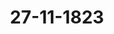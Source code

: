 ---  
schema: default  
title: 27-11-1823  
organization: Team Charlie  
notes: "<p>§.144</p><p>Protokolle

der

Deutschen Bundesversammlung.

Funfzehnter Band. Fünftes und Sechstes Heft.

Mit hoher Bewilligung.

—

—

—

Gedruckt in der Bundes=Präsidial=Buchdruckerei,

und im Verlag der Andreäischen Buchhandlung in Frankfurt am Main.

1823.</p><p>Description</p><p>Zwei und zwanzigste Sitzung.

Geschehen, Frankfurt den 27. November 1823.

In Gegenwart

Von Seiten Oesterreichs: des Kaiserlich=Königlichen wirklichen Geheimen Raths, Herrn

Freiherrn von Münch=Bellinghausen;

Von Seiten Preussens: des Königlichen wirklichen Geheimen Staats= und Cabinetsmi=

nisters, Herrn Grafen von der Goltz;

Von Seiten Baierns: des Königlichen wirklichen Staatsraths, Herrn von Pfeffel;

Von Seiten Sachsens: des Königlichen Geheimen Raths, Herrn von Carlowiz;

Von Seiten Hannovers: des Königlichen Geheimen Raths, Herrn von Hammerstein;

Von Seiten Würtembergs: des zur einstweiligen Führung der Königlich=Würtember=

gischen Stimme bevollmächtigten Königlich=Baierischen Bundestagsgesandten, Herrn

von Pfeffel;

Von Seiten Badens: des Großherzoglichen Herrn Gesandten und Kammerherrn, Frei=

herrn von Blittersdorff;

Von Seiten Kurhessens: des Kurfürstlichen Geheimen Raths, Herrn von Meyerfeld

Von Seiten des Großherzogthums Hessen: des Großherzoglichen Herrn Geheimen

Staatsraths und Kammerherrn, Freiherrn von Gruben;

Von Seiten Dänemarks, wegen Holstein und Lauenburg: des Königlich=Dänischen

Geheimen Conferenzraths, Herrn Grafen von Eyben;

Von Seiten der Niederlande, wegen des Großherzogthums Luxemburg: des

Königlich=Niederländischen Generallieutenants, Herrn Grafen von Grünne;

Von Seiten der Großherzoglich= und Herzoglich=Sächsischen Häuser: des

Großherzoglich= und Herzoglich=Sächsischen wirklichen Geheimen Raths, Herrn

Grafen von Beust;

Von Seiten Braunschweigs und Nassau's: des Königlich Hannöverischen Geheimen

Raths, Herrn von Hammerstein;

Von Seiten von Mecklenburg=Schwerin und Mecklenburg=Strelitz: des Groß

herzoglich=Mecklenburg=Strelitzischen Staatsministers, Herrn von Pentz;

Von Seiten Holstein=Oldenburgs, Anhalts und Schwarzburgs: des Herzoglich

Holstein=Oldenburgischen Kammerherrn, Herrn von Both;

Von Seiten von Hohenzollern, Liechtenstein, Reuß, Schaumburg=Lippe,

Lippe und Waldeck: des Großherzoglich=Hessischen Herrn Geheimen Raths,

Freiherrn von Leonhardi;

Von Seiten der freien Städte, Lübeck, Frankfurt, Bremen und Hamburg,

des von dem Herrn Bundestagsgesandten Gries substituirten Herrn Bundestags=

gesandten Danz;

und meiner, des Kaiserlich=Oesterreichischen wirklichen Hofraths und Canzlei=Directors,

Freiherrn von Handel.</p><p>§.144</p><p>Abberufung des Königlich=Würtembergischen Herrn Bundestagsgefand=

ten, Freiherrn von Wangenheim und einstweilige Bevollmächtigung

des Königlich=Baierischen Bundestagsgesandten, Herrn von Pfeffel.

zur Führung der Königlich=Wütembergischen Stimme.

Der Kaiserlich=Königliche präsidirende Herr Gesandte, Freiherr von

Münch=Bellinghausen, trägt vor:

Der bisherige Königlich=Würtembergische Bundestagsgesandte, Freiherr von Wangen=

heim, habe ihm, mittelst Note aus Dresden den 20. November dieses Jahres, von seiner

Abberufung die Anzeige gemacht.

Die Note, folgenden Jnhalts, wurde verlesen:

Der Unterzeichnete giebt sich die Ehre, Se. Excellenz den Kaiserlich-Königlichen

wirklichen Geheimen Rath und Präsidialgesandten, Herrn Baron von Münch=Bel=

linghausen, davon geziemend zu benachrichtigen, daß Se. Majestät der König, sein

allergnädigster Herr, geruhet habe, ihn von der bisher von ihm bekleideten Stelle

Höchstdessen Bundestagsgesandten abzuberufen.

Indem derselbe Se. Excellenz ganz gehorsamst ersucht, davon die hohe Bundesver

sammlung gefälligst in Kenntniß setzen und ihn dem wohlwollenden Andenken Hoch=

derselben angelegentlich empfehlen zu wollen, benutzt er diese Gelegenheit, Sr. Ex=

cellenz die Versicherung seiner ausgezeichneten Hochachtung zu erneuern=.

worauf der Kaiserlich=Königliche präsidirende Herr Gesandte den Entwurf Antwortsnote

vorlegte. — Dieselbe wurde genehmigt, daher

Beschluß:

daß nachstehende Antwort des K. K. präsidirenden Herrn Gesandten an den Königlich=

Würtembergischen Herrn Staatsminister, Freiherrn von Wangenheim, zu erlassen sey:

e Der Unterzeichnete hat die Ehre, Sr. Excellenz dem Königlich=Würtembergischen

Staatsminister, Herrn Baron K. A. von Wangenheim, den Empfang des Schreibens

aus Dresden vom 20. dieses Monats zu bestätigen, mittelst dessen Se. Excellenz die

von Sr. Majestät dem Könige von Würtemberg verfügte Abberufung von der bisher

bekleideten Stelle Höchstdessen Bundestagsgesandten hierher anzuzeigen beliebten.

e Die hohe Deutsche Bundesversammlung, Hochwelcher der Unterzeichnete nach dem

Wunsche Sr. Excellenz von dieser Eröffnung in der heutigen Sitzung die Mittheilung

zu machen sich beeilte, hat denselben ermächtigt, den Ausdruck der von Sr. Excellenz

bei Jhrem Austritt aus dieser hohen Versammlung geäusserten Gesinnungen verbind=

lichst zu erwiedernn.

4 Jndem derselbe diesem Auftrage hiermit entspricht, ergreift er diesen Anlaß, Sr.

Excellenz die Versicherung seiner ausgezeichneten Hochachtung zu erneuern 2.

Hiernächst übergab Präsidium eine Vollmacht von Sr. Majestät dem Könige von

Würtemberg auf den Königlich=Baierischen Bundestagsgesandten, Herrn von Pfeffel,

zur einstweiligen Führung der Würtembergischen Stimme.

Die Vollmacht, d. d. Stuttgart den 18. November 1823, wurde verlesen und hierauf

beschlossen:

das Original in dem Bundesarchive zu hinterlegen und beglaubigte Abschrift dem Herrn

Gesandten von Pfeffel zuzustellen.</p><p>§.145</p><p>Abberufung des Bundestagsgesandten, Herrn von Lepel, und Legitima

tion des Herrn von Meyerfeld, als Kurfürstlich=Hessischen Bundes

tagsgesandten.

Präsidium zeigt ferner an, daß der bisherige Kurfürstlich=Hessische Bundestags=

gesandte, Herr von Lepel, abberufen worden sey.

Dessen Schreiben an den Kaiserlich=Königlichen präsidirenden Herrn Gesandten, d. d. Frank=

furt den 26. November dieses Jahres, wurde verlesen, und lautet wie folgt:

a Hochwohlgebohrner Freiherr

Hochverehrter Herr präsidirender Gesandter!

aWährend der Ferien von meinem hiesigen Posten abgerufen und dadurch verhindert,

mündlich von der hohen Versammlung Abschied zu nehmen, darf ich Ew. Excellenz

bitten, das Organ seyn zu wollen, um derselben meine Gefühle auszudrücken v.

sMit Schmerz scheide ich aus einem Geschäftskreise, dessen hohe Wichtigkeit für

das Wohl des Deutschen Vaterlandes ich nie verkannte, und in welchem für den erha=

benen Zweck zu arbeiten, über sechs Jahre meine ehrenvolle Bestimmung war; mit

Schmerz aus einem Kreise von Männern, von denen ich so viele Beweise collegiali=

schen Wohlwollens und Vertrauens empfieng v.

a Es ist eine angenehme Pflicht für mich, beim Scheiden meinen Dank dafür öffent=

lich auszudrücken, und mich zugleich Ihrem allerseitigen freundschaftlichen Andenken

angelegentlich zu empfehlen.

a Ew. Excellenz bitte gehorsamst, der hohen Versammlung dieses zu hinterbringen,

und zugleich die Versicherungen der ausgezeichnetsten Hochachtung zu genehmigen,

womit zu seyn die Ehre habe, Ew. rc. rc.»

worauf Präsidium einen Entwurf Erwiederung vorlegte, welcher gut geheissen wurde; daher

Beschluß:

Herrn von Lepel, von Seiten des

daß dem Kurfürstlich=Hessischen Geheimen Rathe

Kaiserlich=Königlichen präsidirenden Herrn Gesandten zu erwiedern sey:

« Hochwohlgebohrner rc. rc.

e Jch habe nicht verfehlt, der hohen Deutschen Bundesversammlung das Abschiedsschrei=

ben Ew. Excellenz vom 26. dieses in der heutigen Bundestagssitzung in Vortrag zu

bringen, und von Hochderselben die Ermächtigung erhalten, Ew. Excellenz die Gesin=

nungen verbindlichst zu erwiedern, welche Dieselben auf eine für deren Mitglieder so

ehrenvolle Art auszudrücken belieben.

s Auch die hohe Bundesversammlung wird das Andenken an die mannichfachen, mühe=

samen und verdienstlichen Arbeiten, welche Ew. Excellenz als Mitglied mehrerer Com=

missionen mit so viel Gründlichkeit als Kenntniß geleistet haben, niemals aus dem Ge=

dächtnisse verlieren, und indem ich mir die Ehre gebe, Ew. Ercellenz diese Gesinnungen

der hohen Versammlung zu eröffnen, ersuche ich Dieselben zugleich, die Versicherung der

ausgezeichnetsten Hochachtung zu genehmigen, mit welcher ich geharre, Ew. rc.»

Präsidium eröffnete hierauf: der Kurfürstlich=Hessische Geheime Rath und bisherige

Regierungs=Präsident zu Fulda, Herr von Meyerfeld, habe sich mittelst Vollmacht,

d. d. Wilhelmöhöhe den 3. September 1823, als Kurfurstlicher Bundestagsgesandte legitimirt.

Diese Vollmacht wurde verlesen, und, nachdem hierauf nichts zu erinnern befunden

worden war,

beschlossen:

dieselbe in das Bundesarchiv zu hinterlegen und beglaubigte Abschrift davon dem Herrn

Bundrötagsgesandten von Meyerfeld zuzustellen.

Der Kurhessische Bundestagsgesandte, Herr von Meyerfeld: Unver=

geßlich wird mir immer der Tag bleiben, an welchem mir, durch die eben vorgelesene

Vollmacht Sr. Königlichen Hoheit des Kurfursten, die Ehre zu Theil ward, zum ersten=

mal in diese hohe Versammlung einzutreten, um von nun an bei Berathungen und zu

Beschlüssen mitzuwirken, die zu Erreichung des hohen Zwecks dieses erhabenen Fürsten=

vereins selbst, wie er in dem 2. Artikel der Wiener Schlustacte so bündig ausgesprochen

ist, auch ferner nöthig seyn werden.

So wichtig und ausgedehnt dieser neue Beruf und Wirkungskreis durch das, was

biöher von der hohen Bundesversammlung in dieser Beziehung bereits geschehen ist, sich

mir darstellt; so wenig ich voraussehen kann, was künktig noch zu thun und zu leisten

seyn wird; so sehr vergrößert sich durch diese Betrachtung meine Besorgniß bei der an

mich selbst gerichteten Frage:

quid valeant humeri, quid ferre recusent?

und um so nöthiger wird mir der Wunsch:

daß meine Kenntnisse und Kräfte hinreichend seyn möchten, dem ehrenvollen Zutrauen

meines allerdurchlauchtigsten Herrn Committenten und den Erwartungen dieser hohen

Versammlung Genüge leisten zu können!

Denn, weit entfernt von dem Gedanken: daß mir dieß leicht seyn werde, fühle

und erkenne ich vielmehr, daß auch mein deßfallsiges Bemühen — wäre es auch noch so

eifrig — dennoch den beabsichtigten Erfolg nicht haben möchte, wenn nicht die gründlichen

Vorträge, welche, den früheren ähnlich, ich kunftig an dieser Stelle zu vernehmen

haben werde, eine ergiebige Quelle fur die Vermehrung meiner eigenen Kenntnisse wurden

und wenn es mir nicht gelingen sollte, das Wohlwollen und ein collegialisches Vertrauen

der verehrlichen Herren Mitglieder dieser Versammlung — wozu ich mich angelegentlich

empfehle, und um welches ich inständig bitte — mir durch eigenes zweckmäsiges Benehmen

zu erwerben und fortdauernd zu erhalten.

Protok. d d. Bundesvers. XV. Bd.

</p><p>§.146</p><p>Regierungsantritt Sr. Herzoglichen Durchlaucht des Herzogs Carl zu

Braunschweig, und Beglaubigung des Herrn von Hammerstein, als

Herzoglich=Braunschweigischen Bundestagsgesandten.

Der Königlich=Großbritannisch=Hannöverissche Herr Gesandte: Von

Seiner Herzoglichen Durchlaucht dem Herrn Carl, Herzoge zu Braunschweig=Lüneburg,

beauftragt, der hohen Bundesversammlung die Anzeige von der am 30. October dieses Jahres

erfolgten Regierungsantretung Sr. Herzoglichen Durchlaucht zu machen, verbinde er damit

diejenige, daß Höchstdieselben gnädigst geruht haben, zufolge der darüber unter dem 30. Oc=

tober ausgestellten Vollmacht, ihm die Führung ihres Voti in der hohen Bundesversamm=

lung, als Höchstdero Gesandten bei derselben, zu übertragen, indem er die Ehre habe, diese

Vollmacht zu überreichen.

Die Vollmacht, d. d. Braunschweig den 30. October 1823, wurde verlesen und darauf

beschlossen:

dieselbe, nach hievon genommener und dem Herrn Gesandten zuzustellender beglau=

bigten Abschrift, in dem Bundesarchive zu hinterlegen.</p><p>§.147</p><p>Substitution.

Präsidium gab Kenntniß von der Substitution des Herrn Gesandten Danz für

den stimmführenden Gesandten der freien Städte, Herrn Syndicus Gries.</p><p>§.148</p><p>Die Vereinigung der Erbherrschaft Jever mit dem Herzogthume Olden

burg betreffend.

Oldenburg, Anhalt und Schwarzburg für Oldenburg. Der Gesandte ist

beauftragt, der hohen Bundesversammlung die Anzeige zu machen, daß Seine Durchlaucht

der Herzog zu Oldenburg die Höchstdenenselben von Seiner Majestät dem Kaiser von

Rußland im Jahre 1818 abgetretene Erbherrschaft Jever am 7. August dieses Jahres

durch landesherrliche Commissarien förmlich in Besitz nehmen lassen.

Die Gesandtschaft beehrt sich, einen Abdruck des Kaiserlich=Russischen Entlassungs=,

als auch des Herzoglich=Oldenburgischen Besitznahme=Patents zu überreichen, und bemerkt

nur noch, daß es nunmehr keinem Zweifel unterworfen seyn kann, daß die Erbherrschaft

Jever mit zum Deutschen Bunde gehöre, wie solches auch schon früherhin bei der Bevöl=

terungsangabe zu der Bundesmatrikel von Seiten Oldenburgs angenommen worden.

Die von der Herzoglichen Bundestagsgesandtschaft überreichten Patente, nämlich 1)

von Seiner Majestät dem Kaiser von Rußland, d. d. Warschau den 18. April 1818,

und 2) von Seiner Herzoglichen Durchlaucht dem Herzoge von Oldenburg, d. d. Olden=

burg den 6. August 1823, wurden diesem Protokolle unter den Zahlen 17 und 18 beige

fügt und hierauf

beschlossen:

dieselben in dem Bundesarchive zu hinterlegen.</p><p>§.149</p><p>Erklärung der Königlich=Preussischen Bundestagsgesandtschaft, die un

ter dem 5. Juni und 1. Juli dieses Jahres allerhöchst erlassenen Ge

setze wegen Anordnung der Provinzialstände betreffend.

(7. Sitz. §. 26 v. J. 1818.

Mit Bezug auf den 54. Artikel der Wiener Schlußacte vom 15. Mai 1820, hat

der Königlich=Preussische Gesandte der hohen Bundesversammlung anzuzeigen, daß Seine

Majestät der König von Preussen die Begründung der ständischen Verhältnisse in der Mo=

narchie mittelst eines, unterm 5. Juni dieses Jahres erlassenen und durch die Gesetzsamm=

lung bekannt gemachten, allgemeinen Gesetzes wegen Anordnung der Provinzialstände

verfügt, auch schon, in Folge desselben, zunächst für die zum Deutschen Bunde gehörigen

Provinzen Mark Brandenburg, Markgrafthum Niederlausitz, Herzogthum

Pommern und Fürstenthum Rügen wegen Anordnung der Provinzialstände beson

dere, ebenfalls öffentlich bekannt gemachte Gesetze unterm 1. Juli dieses Jahres erlassen

haben, worin der von den erhabenen Stiftern des Deutschen Bundes nach Artikel 13 der

Bundesacte gemeinsam gefaßte, und durch Artikel 55 der Schlusiacte näher erklärte Be=

schluß seine Vollziehung findet.</p><p>§.150</p><p>Pensions=Angelegenheit der Mitglieder und Diener des Deutschen und

Johanniter=Ordens.

(15. Sitz. §. 96. 21. Sitz. §. 134 d. J.)

Nachdem Präsidium bemerkte, daß die Jnstructionen einiger der vorzüglich bethei=

ligten Regierungen über die auf den heutigen Tag zur Abstimmung ausgesetzte Pensions=

Angelegenheit der Mitglieder und Diener des Deutschen und Johanniter=Ordens noch ab=

giengen, wurde verabredet, die Abstimmung in einer der nachfolgenden Sitzungen vorzu=

nehmen.</p><p>§.151</p><p>Tranörhenanische Sustentations=Angelegenheit.

(21. Sitz. §. 140 d. J.)

Präsidium wollte, in Folge Beschlusses der 21. Sitzung §. 140 vom 12. Juli

laufenden Jahres, zur Abstimmung über die trausrhenanische Sustentations=Angelegenheit das

Protokoll öffnen.

Oesterrreich. Der von der Königlich=Sächsischen Bundestagsgesandtschaft über

die trausrhenanische Sustentations=Angelegenheit in der 21. Sitzung dieses Jahres erstattete,

ungemein gründliche, alle Verhältnisse umfassende Vortrag, bezeichnet als die durch Abstim=

mung und Schlußfassung noch zu erledigenden Puncte:

I. Die Rückstandsforderung der Lütticher Sustentanden.

II. Die Pensionirung des bei der Sustentationsanstalt beschäftigten Personals.

III. Die bei Auflösung der Sustentationsanstalt über deren Cassenbestand und über

die Acten der Subdelegations=Commission zu treffende Verfugung.

Die Kaiserlich=Königliche Präsidialgesandtschaft ist daher beauftragt, Namens ihres

allerhöchsten Hofes sich hierüber in Folgendem zu äussern:

ad l. Jn dem §. 22 des erwähnten Vortrags sind bereits die Gründe entwickelt,

welche unverkennbar darstellen, daß die Reclamation der Lütticher Sustentanden, die ihnen

von Seiten der Königlich=Niederländischen Regierung für die Periode vom 1. Juni 1815

bis 1. Juni 1816 verweigerte Pensionszahlung durch die Sustentationscasse leisten zu las=

sen, keineswegs zu einer entsprechenden Erledigung geeignet ist. Wenn es sich daher, den

hinlänglich nachgewiesenen bestehenden Verhältnissen zufolge, bei dem fraglichen Anspruche

in keiner Rücksicht um eine Verpflichtung der Casse, sondern lediglich nur darum handeln

kann, daß die gedachte Königliche Regierung hierüber dieselben Ansichten aufzufassen sich

herbeilasse, welche ihr in dieser Beziehung bei den früheren Verhandlungen von Seiten

dieser hohen Versammlung eröffnet worden sind, und wenn ferner hieran noch die Betrach=

tung angereihet wird, daß die Baseler Pensionirten, welche sich in ganz gleicher Kategorie

mit den Lüttichern hinsichtlich der Periode vom 1. Juni 1815 bis dahin 1816 befinden,

mit Billigkeit nicht von der Concurrenz an den übrigens ohnehin sehr unbedeutenden Cassen=

bestandes=Rest ausgeschlossen werden könnten, wodurch aber die jedem Einzelnen treffende

Rate auf eine ganz unverhältnißmäsige Aushülfe herabsinken müßte; so glaubt der Kaiser=

lich Königliche Hof dem von dem Herrn Referenten gemachten Vorschlag, auf theilweise

Entschädigung der hulfsbedürftigen Lütticher Sustentanden aus dem verbleibenden Cassenbestande,

nicht beipflichten, sondern vielmehr sich der angenehmen Hoffnung überlassen zu können,

daß die Königlich=Niederländische Regierung, durch diese indirecte Anregung veranlaßt,

nachträglich die gerechten Ansprüche der Betheiligten zu berücksichtigen sich gefallen lassen

werde.

ad II. Da die früher von Seiten der Commission in Vorschlag gebrachte Pensionirung

des bei der Sustentationsanstalt beschäftigten Personals bereits von sechzehn Stimmen beliebt,

und nur von einer einzigen die Bewilligung einer Nemuneration für angemessener erachtet

wurde, so ist nicht zu bezweifeln, daß durch dermaligen freiwilligen Beitritt dieser letztern

eine einstimmige Uebereinkunft statt finden werde. Dieses vorausgesetzt, handelt es sich ge=

genwärtig nur um die Beseitigung der von dem Herrn Referenten aus den Verhandlungen

nachgewiesenen Differenz der Ansichten in Beziehung auf die Frage: ob die fraglichen Pen=

sionen auf die Bundescanzlei=Casse übernommen, oder aus der Bundesmatrikular=Casse be=

zahlt werden sollen; nachdem aber die Mehrheit der Stimmen sich, wenn gleich theilweise,

unter Vorbehalt des für künftige Fälle hieraus keineswegs zu folgernden Präjudizes, be=

reits für die Uebernahme der Pensionen auf die Bundescanzlei=Casse ausgesprochen

hat; so glaubt mein allerhöchster Hof diese Frage als entschieden, und die Anwendung

dieser Modalität um so weniger irgend einem Anstande unterworfen betrachten zu müssen,

als diese hohe Versammlung nach dem Geiste der in dem Artikel 52 der Schlußacte enthal=

tenen Bestimmungen zu deren Festsetzung berechtigt war.

ad III. In so fern die, hinsichtlich des bei Auflösung der Sustentationsanstalt vor=

handenen Cassenbestandes, oben vorgetragene diesseitige Bemerkung Eingang finden sollte,

dürfte wohl alsdann der vorläufig ungefähr auf 2,500 Fl. angegebene Betrag seine ange=

messenste Bestimmung durch Abführung an die für Uebernahme der Pensionen bestimmte

Bundescanzlei=Casse erhalten, und es würde hierdurch beinahe für zwei Jahre das Erfor=

derniß derselben ohne weitere Zuziehung gedeckt werden können.

Was übrigens die über die Acten der Subdelegations=Commission zu treffende Ver=

fügung betrifft, so wird der von dem Herrn Referenten hierwegen gemachte Vorschlag

als vollkommen zweckmäsig und dem hierbei zu berücksichtigenden Bedürfniß entsprechend

anerkannt.

Endlich glaubt die Kaiserlich=Königliche Präsidialgesandtschaft nur noch beifügen zu

sollen, daß sie längst bereit sey, den in dem Vortrag erwähnten Ausstand von 4,709 Fl. an

die Sustentationscasse abzuführen, und dadurch jenen Betrag zu berichtigen, welcher von

Seiten der Subdelegations=Commission als zur vollständigen Deckung des an Oesterreich

gemachten Anspruchs erforderlich angegeben worden ist, und daß daher die Erledigung dieses

einer näheren Berechnung keineswegs bedürfenden Gegenstandes unverweilt statt finden kann.

Preussen. Durch den neuesten, sehr schätzbaren Vortrag über die transrhenanische

Sustentations=Angelegenheit, ist bei Erwähnung des noch unerledigten Anspruchs der pen=

sionirten Lütticher Geistlichkeit auf den einjährigen Betrag ihrer Pension für den Zeitraum

vom 1. Juni 1815 bis ult. Mai 1816 (§. 20) bereits in Erinnerung gebracht worden

daß und unter welchen Bedingungen der Königlich=Preussische Hof schon vor sechs Jahren

erbötig gewesen, zu einer einjährigen Fortzahlung derjenigen 20,000 Fl., welche der Herr

Fürstbischof von Lüttich als reichodeputationsschlußmäsige Pension bis zum 1. Juni 1815

aus Deutschland bezogen, pro rala beizutragen, damit diese Summe, nach dem Vor=

schlage des damaligen Herrn Referenten, zu theilweiser Entschädigung der Lütticher Susten=

tanden wegen des erlittenen Verlustes verwendet werden könne. Da dieß Befriedigungs=

mittel nicht in Anwendung kommen konnte, weil von Seiten der übrigen Regierungen,

denen bis zum 1. Juni 1815 die Pensionirung des gedachten Herrn Fürstbischofs ge=

meinschaftlich oblag, diejenigen übereinstimmenden Erklärungen, durch welche das diesseitige

Anerbieten bedingt war, nicht abgegeben worden sind; so dürfte gegenwärtig — wenn nicht

etwa dergleichen Erklärungen nachträglich noch eingehen sollten — der hohen Bundesver=

sammlung zur Erledigung des Gegenstandes nichts anders übrig bleiben, als, dem Gutachten

des jetzigen Herrn Referenten gemäß (§. 22 des Vortrags), und mit Bezugnahme auf die

daselbst näher entwickelten Gründe, die Forderung selbst abzuweisen, jedoch den beim

völligen Schlusse der trausrhenanischen Sustentationsanstalt verbleibenden Cassenbestand

der Subdelegations=Commission zu überlassen, um selbigen, nach einem ihr angemessen

scheinenden Verhältnisse, unter die Hülfsbedürftigsten der Lütticher Sustentanden zu ver=

theilen; womit sich demnach Preussen ganz einverstanden erklärt.

Was ferner das bei der Sustentationsanstalt noch beschäftigte Personale betrifft, welches

dermalen nur noch in dem Geheimen Rathe von Rieff und dem Secretär Gravelius besteht;

so hat eine Mehrheit von vierzehn Stimmen, worunter auch die diesseitige gehört, sich

dafür oder doch nicht dawider erklärt, daß den genannten Personen ihre bisherigen

Gehalte von resp. 1,150 Fl. und 300 Fl., im Ganzen 1,450 Fl., als lebenslängliche Pension

belassen und solche auf die Bundescanzlei=Casse übernommen werde; wogegen Kur=

hessen und die Höfe der sechzehnten Curie zu dieser Pensionirung nur nach der Bun=

desmatrikel beizutragen geneigt sind; Dänemark aber wegen Holstein und Lauenburg

bloß seinen verhältnißmäsigen Beitrag zu einer, ein für allemal zu bewilligenden,

Remuneration leisten will, wenn sämmtliche übrige Bundesglieder sich zu einer solchen

Bewilligung verstehen. Nach diesseitiger Ansicht kann hierüber

a) nach Stimmenmehrheit kein die Minorität bindender Beschluß gefaßt wer=

den, und

b) der daraus hervorgehende Nachtheil niemand anders, als die zu pensionirenden

Jndividuen selbst treffen, weil hier nicht von einer eigentlichen Obliegenheit der Bundes=

staaten, sondern nur von einer, ausser den Grenzen der strengrechtlichen Verbindlichkeit

liegenden, Uebernahme gewisser Pensionen die Rede ist, worauf den beiden Reclamanten

und — abgesehen von dem Secretär Gravelius — namentlich dem Geheimen Rathe von Rieff,

keineswegs ein Rechtsanspruch in eben der Art zusteht, wie es allerdings mit ihm hinsichtlich

derjenigen Pension der Fall war, welche er als vormaliger Großherzoglich=Frankfurtischer

Central=Staatsdiener, in Folge des 45. Artikels der Wiener Congreßacte, seit dem 1. Juni

1814 aus Preussischen Staatscassen bezieht.

Eben darum aber wird

c) selbst unter diesen Umständen die Majorität ihre schon einmal erklärte Absicht zu

Gunsten der Reclamanten unbedenklich noch in Ausführung bringen können, wenn jede

einzelne darunter begriffene Curie auch nur Ein Siebenzehntel der eigentlich für den

Zweck erforderlichen, jedoch nicht ganz zu deckenden Summe von 1,450 Fl., mithin etwa

85 Fl. 17 Kr., als ansserordentlichen Zuschuß zu ihrem jährlichen

Bundescanzleibeitrage in die Bundescanzlei=Casse einzahlt, woraus jährlich eine

Summe von etwa 1,194 Fl. erwachsen würde, welche für den rc. von Rieff und den rc.

Gravelius in solcher Art zu verwenden wäre, daß jeder von ihnen daraus vierzehn

Siebenzehntheile seines bisherigen Gehalts, Ersterer also wenigstens 945 Fl., Letzterer

wenigstens 245 Fl. als jährliche Pension empfinge, während es den die Minorität bil

venden Höfen lediglich überlassen bliebe, die Pensionisten für den Ausfall der übrigen

drei Siebenzehntheile nach einem beliebigen Maaße und Verhältnisse zu entschädigen.

Einem hierüber zu fassenden Beschlusse, wobei sich die Pensionisten nach lit. b zu be=

ruhigen haben würden, ist Preussen beizutreten, und in Folge desselben seinen jährlichen

Bundescanzleibeitrag durch den angegebenen Zuschuß zu erhöhen bereit, so lange es der

Zweck erfordert.

Der Königlich=Preussische Hof findet es endlich vollkommen zweckmäsig, daß, nach

dem Vorschlage des Herrn Referenten, bei Auflösung der Sustentationsanstalt die Subde=

legations=Commission angewiesen werde, ihre Acten mittelst Verzeichnisses an die Bundes=

canzlei zur Beilegung in dem Bundesarchive abzuliefern, damit — wenn von Regierungen

der Besitz derjenigen Actenstücke gewünscht werden sollte, welche die von vormaligen Stif=

tern ihres Gebiets entrichteten Beiträge zur Sustentationscasse, oder die von ihnen daher

empfangenen Unterstützungen betreffen — auf Antrag des Gesandten und Vortrag des Refe=

renten, die Aushändigung derselben beschlossen werden könne.

Baiern. Auf den in der 21. dießjährigen Bundestagssitzung vom 12. Juli über

die transrhenanische Sustentations=Angelegenheit erstatteten Vortrag und sonach gefaßten

Beschluß, ist der Königlich=Baierische Bundestagsgesandte von seinem allerhöchsten Hofe

angewiesen worden, unter Bezugnahme auf die früheren, von Seiten Baierns abgegebenen

Aeusserungen, und unter gebuhrender Anerkennung der verdienstlichen Arbeit des Referen

ten, des Königlich=Sächsischen Herrn Gesandten von Carlowiz, wodurch diese Sache ihrem

lange gewünschten Ziele nahe gebracht worden, zu erklären, daß Seine Königliche Ma=

jestät deren endliche Berichtigung mit besonderer Zufriedenheit vernommen haben, gleich=

wohl aber die rechtlichen Ansprüche Jhrer mehrfach präbendirten Unterthanen vorbehalten

wissen wollen, welche vom 1. Juni 1815 bis letzten December 1816 vorschußweise noch

Beiträge an die Sustentationscasse geleistet haben, und deren Rückvergütung in dringenden

Vorstellungen unaufhörlich nachsuchen.

Die einschlägigen Königlichen Finanzbehörden sind eben noch mit Zusammenstellung

der während obigen Zeitraums erhobenen und in die Sustentationscasse wirklich abgelie=

ferten Beträge beschäftigt, deren Resultat zur nähern Begründung obiger Ansprüche alsbald

mitgetheilt werden soll.

Königreich Sachsen. Ueber diejenigen Puncte, welche bei dem Vortrage wegen

der transrhenanischen Sustentations=Angelegenheit in der 21. Bundestagssitzung am 12. Juli

d. J. zum Beschlusse ausgesetzt worden sind (Prot. §. 140, S. 548 und Beil. 16, S. 551),

hat die Königlich=Sächsische Gesandtschaft in folgender Maaße abzustimmen:

Hinsichtlich des im 22. §. dieses Vortrags wegen der Lütticher Sustentanden geschehenen

Antrags, finden Se. Königliche Majestät nicht billig, daß diese Pensionärö, deren Ansprüche

auf vollständige Befriedigung für das Jahr vom 1. Juni 1815 bis zum 1. Juni 1816, an

sich vollkommen begründet sind, unter der zwischen dem Deutschen Bunde und dem König=

reiche der Niederlande über den Termin der Uebernahme entstandenen, durch den Bundes=

beschluß vom 23. December 1816 veranlaßten Verschiedenheit der Ansichten, leiden.

Da obiger, von der wörtlichen Vorschrift der Bundesacte allerdings abweichende Be=

schluß, nicht nur aus den für den desfallsigen Antrag des Referenten damals angeführten

erheblichen Gründen, sondern auch in der Hoffnung, daß die betheiligten überrheinischen

Staaten sich damit noch einverstehen würden, gefaßt worden ist, diese Voraussetzung aber

in Ansehung des Königreichs der Niederlande sich nicht bestätigt hat; so wird der Bund

seinen, die Sustentationscasse von der Zahlung auf das Jahr vom 1. Juni 1815 bis zum

1. Juni 1816 befreienden Schluß in der Maasie zu vertreten haben, daß, wenn er

denselben zur völligen Befriedigung der Lütticher Sustentanden bei dem Königreiche der

Niederlande nicht annoch geltend zu machen vermag, er selbst für diese Befriedigung sorge

und das, was an dem Guthaben besagter Pensionärs auf gedachtes Jahr, an 37,030 Fl.,

nach Verwendung des dazu disponibel verbleibenden Bestandes der Sustentationscasse zu

decken ist, nach der Matrikel aufbringe.

Anlangend die im 23. §. des obigen Vortrags erwähnten Pensionen für einige bei

der Sustententationsanstalt gebrauchte Jndividuen, so haben Se. Königliche Majestät be=

reits vorhin Allerhöchstdero Zustimmung zur Uebernahme dieser Pensionen auf die Bundes=

Canzleicasse erklärt. Da aber eine solche Uebernahme eine Abweichung von der in dem

organischen Gesetze über die Bundesmatrikel bestimmten Regel enthält, so würde sie nur

durch gemeinsame Uebereinstimmung beschlossen werden können. Wenn daher die widerspre=

chenden Stimmen nicht zum Beitritte zu bewegen sind, so wird es bei der Vertheilung

jener Pensionslast nach der Matrikel bewenden müssen.

Die Bewilligung der Pensionen selbst, wird nach der allgemeinen Regel, als Folge

einer gemeinsamen Bundesangelegenheit, durch Stimmenmehrheit beschlossen werden können,

da keine der von jener Regel bundesgesetzlich bestimmten Ausnahmen auf eine solche Pen=

sionsbewilligung Anwendung leidet.

Die im 27. §. des gedachten Vortrags anheim gegebene Verfügung über den Cassenbe=

stand, bei Auflösung der Sustentationsanstalt, ist bereits oben, bei der Abstimmung über

den Gegenstand des 22. §., berücksichtigt worden.

Dem im 28. §. enthaltenen letzten Vorschlage, wegen der Verfügung über die Acten

der Subdelegations=Commission, wird beigetreten.

Hannover: behält sich seine Abstimmung auf die nächste Sitzung vor.

Wurtemberg. Die Königlich=Würtembergische Bundestagsgesandtschaft hat über

die in dem umfassenden Vortrage des Königlich=Sächsischen Herrn Bundestagsgesandten vom

12. Juli, die trauorbenanische Sustentations=Angelegenheit betreffend, zur Beschlußfassung

der hohen Bundesversammlung ausgrhobenen Gezenstände, nachstehende Erklärung abzugeben:

1. Die Rückstandsforderung der Lütticher Sustentanden betreffend.

Es scheint der Königlichen Regierung kein hinreichender Grund vorzuliegen, um von der

in der Sitzung vom 14. Juli 1817 einhellig erklärten Ablehgung einer weitern Berücksichti=

gung der Nückstandsforderung der Lütticher Sustentanden abzugeben, und dürfte daher bei

dem schon in der Sitzung vom 8. Juni 1818 und 21. September 1820 hierauf gegründeten

Antrage stehen geblieben werden, wonach der sich ergebende Cassenvorrath am zweckmäsig=

sten auf die Abfindungen oder Pensionen verwendet werden würde, welche dem bisher bei

der Sustentationsanstalt beschäftigten Personale bewilligt werden wollen.

II. Die Pensionirung des bei der Sustentationsanstalt beschäftigten

Personals betreffend.

Protok. d. d. Bundesvers. XV. Bd.

Der Königlich=Würtembergische Hof hat bereits schon früher eine billige Aversional=

Abfindung der beiden Beamten der Sustentationsanstalt, deren Pensionirung gegenwärtig

allein noch in Frage steht, sowohl den Verhältnissen derselben, als auch der Absicht: die

ganze Angelegenheit zu vollständiger Erledigung zu bringen, am angemessensten erachtet,

sich jedoch in seiner zum Protokoll der 26. Sitzung vom 21. September 1820 gegebenen Er=

klärung bereit bezeigt, auch zu einer Fortbezahlung ihrer auf 1,450 Fl. berechneten Pensio=

nen in dem Falle mitzuwirken, wenn die Mehrheit der übrigen Bundesglieder dieser den

Vorzug geben würde.

Eben so hat derselbe zwar als bundesverfassungsmäsigen Vertheilungsmaaßstab bei

Deckung deßjenigen, was an der beschlossen werdenden Abfindungs= oder Pensions=Bewilli=

gung nicht aus dem Cassenüberschusse bestritten werden kann, nur die Bundesmatrikel an=

erkennen können, gleichwohl aber in der 32. Sitzung vom 17. October 1820 sich geneigt

erklärt, ausnahmsweise, und wenn eine große Mehrheit der Stimmen es vorziehen

würde, auch einer Uebernahme jener Last auf die Bundescanzlei=Casse beizutreten.

Wenn inzwischen, weder in der einen noch in der andern dieser Beziehungen, die noch

von der Mehrheit abweichenden Stimmen geneigt seyn sollten, dieser ausnahmsweise für

den gegenwärtigen Fall beizutreten, so wird, in so fern diese Angelegenheit einer Entscheidung

durch Stimmenmehrheit nicht unterliegen sollte, nur übrig bleiben: auf Ausmittlung einer

Aversional=Abfindung, welche nach dem Maaßstabe der Bundesmatrikel getragen würde, als

dasjenige Auskunftsmittel zurückzukommen, worüber, nach sämmtlichen bisherigen Erklärungen,

eine Uebereinstimmung angenommen werden darf.

III. Die angetragene Bewilligung einer Gratification für die Witwe

des Secretärs Grünfieser,

ist durch den bereits gefaßten Beschluß erledigt worden.

IV. Die Erhebung des Activi der Sustentationscasse und Bezahlung

des Passivi derselben betreffend

wird die von dem Herrn Referenten angebotene Vorsorge dankbar angenommen, und stimmt

man eben so den Anträgen bei, welche derselbe

V. wegen Revision und Justification der Rechnungen und Liberation

des Cassiers

gemacht hat.

VI. Der in Antrag gebrachten Verfügung über den Cassenbestand bei

Auflösung der Sustentationscasse,

kann man aus den bereits ad I angeführten Motiven nicht beistimmen.

Dagegen tritt man

VII. dem am Schlusse des Vortrags enthaltenen Antrage, die Verfügung über

die Acten der Subdelegations=Commission betr.,

vollkommen bei, wonach jene Acten mittelst Verzeichnisses an die Bundescanzlei abgeliefert,

und ohne weiters in dem Bundesarchive beigelegt werden, jedoch, wenn von Regierungen

der Besitz derjenigen Actenstücke gewünscht würde, welche die von den vormaligen Stiftern

ihres Gebiets entrichteten Beiträge zu der Sustentationscasse, oder die von ihnen daher

empfangenen Unterstützungen betreffen, auf Antrag des Gesandten und Vortrag des Refe=

renten, die Aushändigung derselben beschlossen werden soll.

Baden. Die Gesandtschaft sieht sich ermächtigt, der von der Kaiserlich=Königlich=

Oesterreichischen Gesandtschaft in der heutigen Sitzung zu Protokoll gegebenen Abstimmung

über die transrhenanische Angelegenheit beizutreten.

Zugleich aber ist sie beauftragt, den Wunsch auszudrücken, daß die Auszahlung der con=

venirten Summe von 2405 Fl., welche die diesseitigen doppelt Präbendirten zu fordern haben

nunmehr, da durch die von dem Kaiserlich=Königlich=Oesterreichischen Hofe zugesicherte Zahlung

die Mittel dazu flüssig werden, nicht länger beanstandet werden möge.

Kurhessen. Da bekanntlich Kurhessen niemals Beiträge zu der Sustentationscasse

zu leisten hatte, demnach die ganze Anstalt ihm fremd geblieben ist, so wird es nur über

die wenigen Puncte sich zu erklären haben, worüber vor der definitiven Beendigung des

ganzen Geschäfts noch Vorsorge zu treffen ist.

Dahin gehören die Verfügung über die Acten und den Cassenbestand, und die Ueber=

einkunft über die Pensionirung der dabei angestellten Jndividuen. Was nun

1) die Acten der Subdelegations=Commission betrifft, so tritt man dem Schlußantrage

des Herrn Referenten im §. 28 vollkommen bei.

2) Der nach vollendeter Abrechnung mit Oesterreich am 30. November dieses Jahres

sich ergebende Cassenbestand, würde sich, da eigentlich niemand rechtliche Ansprüche daran zu

machen hat, vorzugsweise dazu eignen, um als eine, ein für allemal abzureichende, Gratifi=

cation zwischen dem Geheimen Rath Rieff und dem Secrctär Gravelius nach dem Verhältnisse

ihres fixen Gehalts vertheilt zu werden, so daß Ersterer fünf, und Letzterer zwei Siebentheile

davon erhielte. Wenn indessen die Mehrheit vorziehen sollte, den eben erwähnten Jndividuen

aus anderweiten Einnahmen Gratificationen oder Pensionen auszuwerfen, so dürfte jener

Cassenbestand am zweckmäsigsten unter diejenigen der Lütticher Sustentanden zu vertheilen

seyn, welche durch die Entbehrung der Pension vom 1. Juni 1815 bis zum 1. Juni 1816

am meisten gelitten haben.

3) Ueber die Art und Weise, wie Seine Königliche Hoheit der Kurfürst zu den

Gratificationen oder Pensionen des Geheimen Raths Rieff und Secretärs Gravelius zu con=

curriren geneigt sind, liegen die Erklärungen bereits vor, und es bedarf nur der Bemerkung,

daß, im Falle eine Uebernahme derselben auf die Matrikularcasse nicht einstimmig angenommen

werden sollte, die, etwa nach dem Verhältnisse der 17 Stimmen des engern Raths, bewil=

ligten Beiträge nicht aus der Bundescanzlei=Casse werden berichtigt werden dürfen, sondern

den Pensionisten besonders ausgezahlt werden müssen, weil sonst diejenigen Bundesstaaten,

welche sich diesen Maaßstab nicht gefallen lassen zu wollen erklärt haben, indirect ein

Mehreres beitragen würden, als sie beizutragen die Jntention haben.

Großherzogthum Hessen. Die Großherzogliche Gesandtschaft ist beauftragt,

über den vorliegenden Gegenstand folgende Erklärung abzugeben:

Bei den Anträgen in den §§. 25 bis 28 des Conunissionsvortrags vom 12. Juli d. J.,

findet man Großherzoglich=Hessischer Seits nichts zu erinnern.

Wegen der Lütticher Sustentanden (§. 22) stimmt man ebenfalls dem Vorschlage des

Herrn Referenten bei, aus den daselbst angeführten Gründen, und weil der Vorschlag des

früheren Herrn Referenten (§. 20, S. 591) solche, die gar nicht verpflichtet sind, belästigen

würde.

Was endlich die zwei Pensionäre, den Geheimen Rath von Rieff und den Secretär Gra=

velius (§. 23), betrifft, so stimmt man nunmehr für die Vertheilung nach dem Matriku

lar=Maaßstabe (aus den in dem Commissionsvortrage angeführten Gründen, namentlich

wegen des Beschlusses vom 20. August 1818). Man kann jedoch bei denjenigen Regierungen,

welche sich der Mehrheit nicht anschliessen wollen, eine Verpflichtung zur Theilnahme darum

nicht erkennen, weil diese Pensionen nicht als Forderungen strenger Gerechtigkeit betrachtet

werden, sondern allgemein als Resultat einer billigen Rücksicht anerkannt sind.

Dänemark, wegen Holstein und Lauenburg: wolle seine Abslimmung in

der nächsten Sitzung nachtragen.

Niederlande, wegen des Großherzogthums Luxemburg. Mit dank

barer Anerkennung der eben so klaren als gründlichen Uebersicht dieser Angelegenheit, wie

solche in dem Commissionsberichte, §. 140 des Protokolls der 21. Sitzung vom 12. Juli 1823,

enthalten ist, tritt diesseitige Gesandtschaft

ad IV eAngabe derjenigen Gegenstände, welche noch zu beseitigen sind, um die trans=

rhenanische Sustentationsanstalt auflösen zu können;

sämmtlichen in den §§. 22 bis incl. 28 von der verehrlichen Commission gemachten Vorschlä

gen bei.

Großherzoglich= und Herzoglich=Sächsische Häuser. Der Gesandte

ist ermächtigt, den Anträgen des in der 21. Sitzung von dem Königlich=Sächsischen Herrn

Bundestagsgesandten abgelegten gründlichen Vortrags beizutreten, auch für die Bewilligung

der, §. 23 desselben erwähnten Pensionen, nach dem in der provisorischen Matrikel vom Jahre

1818 angenommenen Maaßstabe der Vertheilung, zu stimmen.

Braunschweig und Nassau: behält sich seine Abstimmung vor.

Mecklenburg=Schwerin und Mecklenburg=Strelitz. In Betreff der

aus der tranörhenanischen Sustentationssache annoch zur Beseitigung vorliegenden Puncte

welche sich in den §5. 22, 25, 26, 27 und 28 des von dem Königlich=Sächsischen Herrn

Bundestagigesandten in der dießjährigen 21. förmlichen Sitzung gehaltenen umfassenden

Vortrags (Beilage sub Ziff. 16 ad §. 140 Protocolli) aufgefuhrt befinden, hat der Groß=

herzoglich=Mecklenburgische Bundestagsgesandte den sämmtlichen Vorschlägen des Herrn Re=

ferenten beizutreten. Was nun die Pensionirung deo bei der Sustentationsanstalt beschäftig=

ten Personals (§. 23 des Referats) betrifft, so hat Gesandter sich dahin zu äussern:

daß seine höchsten Committenten Jhre in der diesseitigen frühern Erklärung (23. Sitz.

1820, §. 134) enthaltene Zustimmung zur Ausnahme, welche eine freie

allgemeine Einigung voraussetzt, wiederholen, jedoch, für den Fall nicht

zu erreichender solcher Einigung, Ihres Theils zur Beseitigung jenes Pensions

puncts sich für matrikularmäsigen Beitrag erklären.

Oldenburg, Anhalt und Schwarzburg. Der Gesandte ist ermächtigt,

den Anträgen des fur diese Angelegenheit bestellten Herrn Referenten beizutreten; nament=

lich also auch, sich damit einverstanden zu erklären, daß der Ueberschuß der Sustentations=

casse zur fernern theilweisen Befriedigung der hülfsbedürftigen Lütticher Sustentanden

verwandt werde.

Hohenzollern, Liechtenstein, Reuß, Schaumburg=Lippe, Lippe,

und Waldeck. Jn Betreff derjenigen Puncte, über welche, nach dem in der 21. dieß=

jährigen Sitzung erstatteten umfassenden Vortrage, vor Auflösung der transrhenanischen

Sustentationsanstalt, noch definitive Beschlüsse gefaßt werden müssen, bin ich bis jetzt

mit folgenden Jnstructionen versehen worden; und muß mir vorbehalten, die zwei noch ab=

gehenden nachzubringen.

Hohenzollern = Sigmaringen: 1) In Hinsicht auf die Rückstandsforderung

der Lutticher Sustentanden, sind Seine Hochfürstliche Durchlaucht mit dem Antrage

des Herrn Neferenten dahin einverstanden, daß dieselben abgewiesen werden, indem sie

ihre Befriedigung weder von der Sustentationscasse, noch von dem Bunde, sondern allein

von der Königlich=Niederländischen Regierung zu erwarten haben.

Aus eben diesem Grunde können Seine Hochfürstliche Durchlaucht Sich mit dem

weitern Antrage nicht vereinigen, daß der Ueberschuß der Sustentationscasse an diese

Pensionisten abgegeben werde. Alle Verpflichtungen der Casse haben mit dem 1. Juni 1815

aufgehört, und so lange noch andere Ansprüche aus derselben zu berichtigen sind, kann der

Ueberschuß nicht für einen ganz fremden Zweck hingegeben werden.

2) Das bei der Sustentationsanstalt beschäftigte Personale hat dieses Geschäft in der

Eigenschaft einer zeitlichen und vorübergehenden Commission behandelt. Commissarien

haben für ihre Geschäftsführung, bei vieler Anstrengung und ungewöhnlicher Arbeit, wohl

eine ausserordentliche Belohnung, niemals aber eine Pension zu erwarten.

Seine Hochfürstliche Durchlaucht finden billiges Bedenken, für eine fortdauernde

Pensionszahlung, oder die Capitalisirung derselben, Sich zu erklären, da nicht der mindeste

Zahlungsgrund vorhanden ist, und den Unterthanen noch viele andere Lasten aus der frühern

Zeit obliegen, deren sie nicht enthoben werden können.

Dagegen sind Höchstdieselben der Ansicht, daß der Ueberschuß der Sustentationscasse

an die Mitglieder der Commission und die Witwe Grünfieser verhältnißmäsig ausgetheilt

werde, wodurch dem einzig möglichen Anspruche einer ausserordentlichen Gratification Genüge

geschieht, ohne zu weiteren Auflagen schreiten zu müssen.

Sollte von mehreren Seiten für eine Zahlungsverbindlichkeit sich erklärt werden, so

will man gegen jede entgegenstehende Forderung aus dem Beschlusse der Mehrheit sich hier=

mit verwahren, und weitere Aeusserung vorbehalten.

3) Wegen der Verfügung über die Acten und deren künftige Verwahrung, ist gegen

den Antrag des Herrn Referenten nichts zu bemerken.

Liechtenstein: Die transrhenanische Sustentation betreffend, haben mich Seine

Durchlaucht instruirt, in Hinsicht der Forderungen der Lütticher, und der Verfügung über

die Acten, der Ansicht des Herrn Referenten beizutreten. Wegen Pensionirung der

Sustentations=Commissions=Beamten verbleiben Höchstdieselben bei dem in der 37. Sitzung

am 21. December 1820 (§. 217, S. 668) abgegebenen Curiat=Voto, und glauben, daß die

Mehrheit diesen Gegenstand nicht entscheiden könne, vielmehr die Einwilligung aller Stimmen

dabei nothwendig sey.

Reuß jüngerer Linie: Auf den in der 21. Sitzung dieses Jahres (Protokoll

S. 551) erstatteten Vortrag des Königlich=Sächsischen Herrn Bundestagsgesandten, geneb=

migen Ihre Hochfürstliche Durchlauchten, daß der Lütticher höhern Geistlichkeit der in der

Sustentationscasse bleibende Ueberschuß zu einiger Unterstützung und Entschädigung an=

gewiesen werde. Was die Anträge des Geheimen Raths von Rieff und des Secretärs Gra=

velius anlangt, so inhäriren Höchstdieselben dem abgelegten Curiat=Voto (Prot. 1820, S. 668)

glauben jedoch darauf bestehen zu müssen, daß die Beiträge zu ihrer Abfindung nicht nach

den Bundestagsstimmen, sondern nach dem Matrikelfuße aufgebracht werden, und daß der

Beschluß hierüber nicht nach der Stimmenmehrheit, sondern nur per unanimia zu fassen sey.

Rücksichtlich der Frage: welche Bestimmung über die zu dieser Angelegenheit gehörigen

Acten zu treffen sey? stimmen Höchstsie für die Genehmigung des vom Herrn Referenten

geschehenen Antrags, daß solche mit Verzeichniß an die Bundescanzlei abzugeben und dort

beizulegen seyen.

Schaumburg=Lippe: Seine Hochfürstliche Durchlaucht treten über den ersten

zur Jnstruction ausgesetzten Punct, nämlich die Lütticher Sustentanden betreffend, dem

abweisenden Voto des Herrn Referenten völlig bei.

Was den zweiten Punct — die Pensionirung der Beamten — betrifft, so ist schon früher

anerkannt, daß dazu keine Verbindlichkeit vorhanden seyn kann. Seine Durchlaucht wollen

zwar Jhrerseits von Jhrer frühern deßfallsigen Ansicht nicht abgehen, glauben aber, daß die

Entscheidung dieser Sache nicht von der Majorität abhängen könne. Da jedoch eine Be=

zahlung nach der Matrikel auch nur beschlossen werden kann, wenn alle Höfe einstimmen,

indem sonst der Maaßstab wegfallen würde, so versteht sich von selbst, daß man an die

diesseitige Bewilligung auch nur dann gebunden seyn kann, wenn solche allgemein erfol=

gen sollte.

Lippe: Seine Durchlaucht genehmigen in der transrhenanischen Sustentationssache

ad 1 und 3 die Ansicht des Herrn Reserenten wegen der zu bewilligenden 1,450 Fl. Pension

und wegen der Disposition über die Acten, und schliessen Sich, wegen der Unerheblichkeit

des Gegenstandes, jedoch ohne Consequenz für künftige Fälle, auch dann der Mehrheit an,

falls, gegen die Voraussetzung der 16. Stimme (pag. 602 der dießjährigen Bundestags=

Protokolle), wegen der Repartition der Beiträge nach der Bundesmatrikel, solche auf die

Bundescanzlei=Casse übernommen würden.

Waldeck: Seine Hochfürstliche Durchlaucht treten, in Ansicht der Lütticher Susten=

tanden und der Verfügung über die Acten der Sustentationsanstalt, dem Vortrage des Herrn

Referenten bei, inhäriren aber in Betreff der Beamten dem zuletzt in der 37. Sitzung vom

21. December 1820 (§. 217, S. 668) abgegebenen Voto; es wäre denn, daß alle andern

Bundesfürsten in die Uebernahme auf die Bundescanzlei=Casse einwilligten und dieser Fall

nicht zur Consequenz gezogen werden soll.

Die freien Städte. Der Gesandte der freien Städte ist angewiesen, sowohl dem

Vorschlage des Herrn Referenten beizutreten, daß die noch in der Casse zurückbleibende Summe

zur Unterstützung der bedürftigsten unter den Lütticher Reclamanten verwandt werde, als

auch allen übrigen Puncten beizustimmen, welche zur förmlichen Beendigung dieser Angele=

genheit in Antrag gebracht worden sind. Was die Pensionirung des Geheimen Raths von

Rieff und des Secretärs Gravelius betrifft; so bezieht der Gesandte sich auf die in der 28. Sitz.

des Jahres 1820 gemachte Erklärung, welche die Bereitwilligkeit der freien Städte beweist

auf jede Art, über welche man sich vereinigen kann, zu diesem Zwecke beizutragen.

Man kam hierauf überein, die noch abgängigen Vota abzuwarten.

</p><p>§.152</p><p>Vorstellung des Grafen von Hallberg, den Genuß einer reichsschluß

mäsig angewiesenen, auf die vormalige Abtei Schussenried radicir

ten, ewigen jährlichen Rente von 6,880 Fl. betreffend.

(21. Sitz. §. 142 d. J.)

Ferner eröffnete Präsidium — in Folge Beschlusses vom 12. Juli dieses Jahres

(§. 142) — das Protokoll zu den nachträglichen Abstimmungen über die Reclamation des

Grafen von Hallberg, den Genuß einer reichsschlußmäsig angewiesenen, auf die vormalige

Abtei Schussenried radicirten, ewigen jährlichen Rente von 6,880 Fl. betr.

Preussen. Da Preussen über die Gräflich=Hallbergische Rentensache, in Folge des

Beschlusses vom 12. Sctober 1818, und so weit es derselbe erforderte, vor länger als vier

Jahren, nämlich am 6. Mai 1819, abgestimmt hat; so würde für den Königlichen Ge=

sandten zu einer, denselben Gegenstand betreffenden, ferneren Aeusserung bei gegenwärtiger

Gelegenheit keine Veranlassung statt finden, wenn nicht aus der in der 14. Sitzung des Jahres

1820 zu Protokoll gegebenen Königlich=Würtembergischen Abstimmung hervorginge, daß

und in welcher Art der Sinn jener diesseitigen Erklärung, und namentlich derjenigen Sätze,

womit dieselbe schließt, ungeachtet der Klarheit ihrer Fassung, mißverstanden und unrichtig

ausgelegt worden ist.

Die erwähnten Schlußsätze lauten, wie folgt:

rc. 4 Nachdem übrigens der Beschluß vorausgegangen ist, daß diejenigen Deutschen

« Höfe, welche die im Jahre 1802 bis 1803 bestandene ausserordentliche Reichsdepu=

atation gebildet haben, über den Sinn des §. 24 des Reichsdepucations=Hauptschlusses

a sich erklären mögen, und diesi nur in der Absicht geschehen, um jenen Sinn ausser

« Zweifel zu setzen, so kann dieser Zweck zu einer practischen Folge nur

e dadurch erreicht werden, daß auch alle übrigen Bundesstaaten sich darüber erklären.

4 Jn diesem Zusammenhange hält es der Königlich=Preussische Hof für unbedenklich

e daß die Bundesversammlung zu autorisiren sey, mit Rücksicht auf die Erklärungen

a der Mitglieder der vormaligen ausserordentlichen Reichsdeputation, die gedachte Stelle

4 des Reichsdeputations=Hauptschlusses authentisch zu interpretiren

Jn der Königlich=Würtembergischen Abstimmung (pag. 58 und 59 des Protokolls

des Jahres 1820) werden bei Darstellung des Ganges der früheren hiesigen Verhandlungen

über die Sache, die eben allegirten diesseitigen Aeusserungen mit der, am 22. März

1819 abgegebenen, Königlich=Hannöverischen Abstimmung in nähere Verbin

dung gebracht und zugleich in Gegensatz gestellt.

Aus der letztern nämlich führt der Königlich=Würtembergische Herr Gesandte die

Behauptung an:

daß die Rechtmäsigkeit der Ansprüche des Grafen von Hallberg aus den Worten

e des Reichsdeputations=Schlusses §. 24 rc. so klar hervorgehe, daß es gar keiner

« authentischen Erklärung jenes Reichsgesetzes bedürfe, sondern Seine Majestät der

a König von Würtemberg in Jhrer Gerechtigkeitsliebe, sowohl aus eigener Bewegung

« als mit Berücksichtigung der Verwendung der Bundesversammlung, die in Frage

estehenden Puncte einer nochmaligen Erörterung unterziehen würden, und wenn,

s wie sich nicht bezweifeln lasse, diese Jhnen die Ueberzeugung verschaffen werde, daß

durch das Erkenntniß des Oberappellationsgerichts dem Reichsdeputations=Schlusse

egeradezu entgegen gesprochen worden sey, Sich durch die in diesem Falle nur schein=

sbare Rechtskraft jenes Erkenntnisses nicht abhalten lassen würden, dem Grafen von

a Hallberg zu seiner reichsdeputationsschlußmäsigen Entschädigung zu verhelfen, und

a dadurch die Bundesversammlung aller ferneren auf die Garantie jenes Reichsgesetzes

4 gestützten Verwendung zu überheben ».

4 Hingegen= — fährt der Königlich=Würtembergische Herr Gesandte fort -

a macht die Königlich=Preussische Abstimmung die vollkommen loyale Bemerkung, daß

e der Zweck, den Sinn des §. 24 des Reichsdeputations=Hauptschlusses ausser Zweifel

s zu setzen, zu einer practischen Folge nur dann erreicht werden könne, wenn

aalle übrigen Bundesstaaten sich (natürlich gleichmäsig) darüber erklärten rc. »

Bei dieser Entgegensetzung der Königlich=Hannöverischen und der diesseitigen Erklärung

gewinnt es den unrichtigen Anschein, als sey dasjenige, was man diesseits unter dem Ausdrucke:

apractische Folge

verstanden hat, eben die Königlich=Hannöverischer Seits bezeichnete Wirkung, welche

die gegenwärtige Bundestagsverhandlung, oder als ihr Resultat, eine

nochmalige Erörterung jener, den Grafen Hallberg betreffenden, reichsgesetzlichen Bestimmung

auf jenes Erkenntniß des Königlich=Würtembergischen Obertribunals,

oder auf die Entschliessung Seiner Majestät des Königs von Würtem

berg haben könne.

Jede Hindeutung auf eine solche Wirkung oder practische Folge ist aber der diessei=

tigen Abstimmung schon um beßwillen ganz fremd, weil sie sich strenge an die Aufgabe des

Protok. d. d. Bundesvers. XV. Bd.

Beschlusses vom 12. October 1818 hält, in welchem von irgend einer Wirkung der zu

ertheilenden authentischen Jnterpretation gar nicht die Rede ist.

Der Königlich=Preussische Hof wollte am Schlusse seiner Abstimmung erklären:

1) Der Bundestagsbeschluß vom 12. October 1818 verlange von denjenigen Deutschen

Höfen, welche die im Jahre 1802 bis 1803 bestandene ausserordentliche Reichsdeputation

gebildet hätten, eine Erklärung darüber, in welchem Sinne sie bei Entwerfung des Reichs=

deputations=Hauptschlusses den §. 24 desselben genommen hätten. Die Erklärung jener

Höfe gäbe aber noch keine wirkliche authentische Interpretation, welcher

man, als für den ganzen Bund geltend, practische Folge einräumen könne.

2) Für den Zweck einer im Namen des Bundes geltenden Jnterpretation, sey auch

eine theilnehmende Erklärung der übrigen Bundesstaaten nöthig;

3) dieß geschehe, wenn die Bundesversammlung überhaupt autorisirt würde, mit

Rücksicht auf die von den unter Num. 1 gedachten Höfen abzugebenden Erklärungen, die

Stelle des Reichsdeputations=Hauptschlusses authentisch zu interpretiren; und

4) in diesem Zusammenhunge halte Preussen eine solche Autorisation für unbedenklich.

Der Königliche Gesandte hätte mit der hier gegebenen Erläuterung seiner am 6. Mai

1819 erfolgten Abstimmung, zur Berichtigung des Würtembergischer Seits statt findenden

Mißverständnisses, früher schon öffentlich hervortreten können. Er zog es aber vor, diese

Erläuterung, zunächst nur im Wege vertraulicher Mittheilung, unterm 25. Januar 1821

an den damaligen Kaiserlich=Oesterreichischen Präsidialgesandten, Herrn Grafen von Buol=

Schauenstein, zur einstweiligen Kenntnißnehmung gelangen zu lassen, damit bei künftiger

Schlußziehung eventuell der geeignete Gebrauch davon gemacht werden könne, und inzwischen

dem entstandenen Misverständnisse durch kein diesseitiges Stillschweigen bei Einem hoch=

verehrlichen Präsidio etwa Nahrung gegeben werden mögt. Diesen Gegenstand nunmehr

auch öffentlich zur Sprache zu bringen, hält indessen der Königliche Gesandte um so

weniger für überflüssig, als er noch ausdrücklich hinzufügen zu müssen glaubt, daß die in

der Abstimmung vom 6. Mai 1819 ausgesprochene Ansicht seines allerhöchsten Hofes noch

gegenwärtig in ihrem ganzen Umfange unverändert eben dieselbe ist; woraus, der obigen

Erläuterung gemäß, weiter folgt,

911

a) daß die Aufrechthaltung des Beschlusses vom 13. October 1818 Preussischer Seits

als nothwendig und unzweifelhaft angenommen, auch

b) die Autorisation der Bundesversammlung zu der mehrgedachten authentischen=Jn=

terpretation in der angegebenen Art gewünscht, keineswegs aber schon jetzt

3

c) irgend ein Urtheil darüber auszusprechen beabsichtigt, wird, ob die zu ertheilende

Jnterpretation in practische Anwendung kommen und welche Wirkung sie überhaupt auf die

117V

Gräflich=Hallbergische Rentensache haben könne; was in dem gedachten Beschlusse ganz

unbestimmt gelassen, ja nicht einmal erwähnt worden ist, daß vielmehr

d) wenn erst die gewünschte Jnterpretation wirklich ertheilt worden, dem Ermessen des

Grafen Hallberg lediglich anheim gestellt bleibe, welchen Gebrauch er von derselben machen

wolle, und ob und in welcher Art er dazu noch die fernere Unterstützung der Bundesver=

sammlung in Anspruch nehmen zu können glaube, welche letztere ein hierauf zu richtendes

etwaiges neues Gesuch demnächst einer neuen Prüfung zu unterwerfen und in Gemäß=

heit derselben ferner zu beschliessen haben, in keinem Falle jedoch sich dadurch veranlaßt

finden dürfte, das gegen die Gräflich=Hallbergische Rentenforderung ergangene Erkenntniß

des Königlich=Würtembergischen Obertribunals, so weit dasselbe rechtskräftig geworden ist,

der ertheilten Jnterpretation unterzuordnen.

Kurhessen: wolle sich das Protokoll noch offen behalten.

Dänemark, wegen Holstein und Lauenburg: wolle noch die übrigen Abstim

mungen abwarten.

Braunschweig und Nassau: sey noch nicht instruirt.

Mecklenburg=Schwerin und Mecklenburg=Strelitz: deßgleichen.

Oldenburg, Anhalt und Schwarzburg: wie Oesterreich und Hannover.

Die freien Städte. Der Gesandte der freien Städte ist angewiesen, dem in der

13. Sitzung vorigen Jahres abgelegten Großherzoglich=Hessischen Votum beizutreten, und aus

den in demselben angeführten Gründen sich fur die Abweisung des Reclamanten zu erklären.

Präsidium: wolle die noch rückständigen Abstimmungen abwarten, um Entwurf

Conclusi vorzulegen.</p><p>§.153</p><p>Gesuch der Prälaten und Ritterschaft des Herzogthums Holstein, um

Vermittlung wegen Wiederherstellung ihrer landständischen Ver

fassung, und insbesondere ihrer Steuergerechtsame.

(20. Sitz.-§. 129 d. J.)

Präsivium: wolle zu den, in der 20. dießjährigen Sitzung vorbehaltenen, nachträgli=

chen Abstimmungen jener Gesandtschaften, welche sich damals wegen Mangels an Jnstruction

ihrer höchsten Höfe über das Gesuch mehrerer Prälaten und Ritterschaftsmitglieder des Her=

ogthums Holstein noch nicht geäussert hätten, das Protokoll öffnen.

Königreich Sachsen. Der Gesandte hat in der 20. dießjährigen Sitzung sich die

Einholung einer Jnstruction seines allerhöchsten Hofes, zur Abstimmung über das Gesuch der

Prälaten und Ritterschaft des Herzogthums Holstein, um Vermittlung wegen Wiederher=

stellung ihrer landständischen Verfassung, und insbesondere ihrer Steuergerechtsame, vorbe=

halten. Dieser nunmehr ertheilten Instruction zufolge, stimmt derselbe anjetzt dahin:

da sowohl aus der Erklärung der Königlich=Dänischen Gesandtschaft, als aus der

eignen Eingabe der Reclamanten sattsam erhelle, daß im Herzogthume Holstein eine

landständische Verfassung in anerkannter Wirksamkeit weder dermalen bestehe,

noch zur Zeit des Abschlusses der Wiener Schlußacte bestanden habe, so würden die=

selben mit ihrem auf den 56. Art. dieser Acte gegründeten Suchen abzuweisen und

hinsichtlich des dagegen vorhandenen Falles einer dem Herzogthume nach dem 13. Art.

der Bundesacte und dem 54. und 55. Art. der Wiener Schlußacte von neuem zu

gebenden landständischen Verfassung, auf die von der Königlich=Dänischen Gesandt=

schaft abgegebene Erklärung über die deßhalb bereits ausgesprochene Absicht ihres

Hofes, unter Beifügung der in dem Präsidial=Voto gedachten Versicherung über die

Fürsorge der Bundesversammlung für die Erfüllung der dießfallsigen Verbindlichkeit,

zu verweisen seyn.

Hannover. Der Königliche Gesandte, Herr von Hammerstein, bezieht sich auf das

in der 20. Sitzung abgegebene von Seiner Königlichen Majestät genehmigte Votum.

Würtemberg. Die Königliche Bundestagsgesandtschaft, welche über das von Seiten

der Prälaten und Ritterschaft des Herzogthums Holstein an die hohe Bundesversammlung ge=

richtete Gesuch, um Vermittlung wegen Erhaltung und Herstellung ihrer landständischen Ver=

fassung rc., sich ihre Erklärung vorbehalten hatte, ist angewiesen worden, dieselbe nunmehr

dahin abzugeben:

Da über die Art und Weise, wie dermalen die Reclamation der Prälaten und Ritter=

schaft des Herzogthums Holstein ihre Erledigung erhalten soll, durch die vorliegende Mehr=

heit der Stimmen bereits entschieden worden ist; so findet man keinen weitern Anlaß zu einer

die Schlußziehung aufhaltenden Erörterung der diesseitigen Ansichten des Gegenstandes;

theilt übrigens das in dem Kaiserlich=Oesterreichischen Antrage ausgesprochene Vertrauen in

die Erklärung Seiner Majestät des Königs von Dänemark ehen so vollkommen, als man die

den Reclamanten auszudrückende Zusicherung begründet findet, es werde die Bundesver=

sammlung, nach den in dem 54. und den folgenden Artikeln der Schlustacte enthaltenen Be=

stimmungen, über Erfüllung der darin näher bezeichneten Verbindlichkeiten zu wachen wissen.

Kurhessen. Kurfürstliche Gesandtschaft sey durch die immittelst erhaltene Jnstruc=

tion angewiesen, sich über den befragten, in den vorhergehenden Verhandlungen bereits

umständlich erörterten, Gegenstand, wie hier folgt, zu äussern:

Da der Artikel 55 der Wiener Schlußacte den souverainen Fürsten der Bundesstaaten

überlasse, die inneren Landesangelegenheiten, mit Berücksichtigung sowohl der früher gesetzlich

bestandenen ständischen Rechte, als wie der gegenwärtig obwaltenden Verhältnisse selbst zu

ordnen, und Seine Majestät der König von Dänemark als Herzog von Holstein durch

die Königliche Gesandtschaft in der 20. Sitzung dieses Jahres eine dem Jnhalte dieses

Artikels gemäße Erklärung hätten abgeben lassen, wodurch die Bitte der Reclamanten voll=

kommen erledigt erscheine; so seyen die Anträge derselben lediglich zurückzuweisen.

Großherzoglich= und Herzoglich=Sächsische Häuser. Der Gesandte

habe, erhaltener höchster Jnstruction gemäß, der von der Kaiserlich=Königlich=Oesterrei=

chischen Präsidialgesandtschaft in der 20. Sitzung erfolgten Abstimmung im Wesentlichen

beizutreten, und dem zufolge dahin zu stimmen, daß die von Seiner Majestät dem Könige

von Dänemark durch Allerhöchstihre Gesandtschaft gegebene Erklärung — nach welcher

4 zwar die alte Verfassung im Holsteinischen nicht in Wirksamkeit, mithin die Berufung

a der Reclamanten auf den 56. Artikel der Schlußacte unstatthaft sey, Seine Majestät

« aber, in genauer Erfüllung des 13. Art. der Bundesacte, dem Herzogthume Holstein

= eine Verfassung geben würden, welche, nach dem 55. Artikel der Schlußacte, die älteren

a Rechte möglichst berücksichtigen und den gegenwärtigen Zeitverhältnissen angepaßt seyn

würde» — den Reclgmanten zu ihrer Beruhigung zu eröffnen, und sie dabei anzuweisen

wären, dieser Verfassung vertrauensvoll entgegen zu sehen, hingegen aber versichert zu seyn,

daß die hohe Bundesversammlung, innerhalb der Gränze ihres Wirkungskreises, nach dem

54. Artikel der Schlußacte, über die Erfüllung jener Verbindlichkeit zu wachen wissen werde.

Oldenburg, Anhalt und Schwarzburg. Da sich die Mehrheit der hohen

Theilhaber der 15. Curie in dem Falle befindet, daß bei ihr ein mehrfaches specielles Jnte=

resse hinsichtlich der hier angebrachten Beschwerde angenommen werden kann, hat die Ge=

sandtschaft den Wunsch auszudrücken, sich bei der Abstimmung über diese Angelegenheit des

Voti für die Curie enthalten zu dürfen. Die Gesandtschaft thut solches unter der Bemerkung,

daß das Herzogliche Gesammthaus Anhalt mit der im Kaiserlich=Oesterreichischen Voto

ausgesprochenen Ansicht einverstanden ist.

Der Kaiserlich=Königliche präsidirende Herr Gesandte. Was den von

dem Herrn Bundestagsgesandten der 15. Curie ausgedrückten Wunsch betrifft, sich in diesem

speciellen Falle der Abstimmung für die Curie enthalten zu dürfen, so wird sich die ver=

ehrliche hohe Versammlung wohl bereitwilligst dahin vereinigen, daß in diesem besondern

Falle dem geäusserten Verlangen entsprochen werde.

Jm Allgemeinen, ganz abgesehen von dem gegenwärtigen Falle, und für die Zukunft,

dürfte es der reifern Erwägung würdig seyn, und dem Ermessen unserer hohen Com=

mittenten anheim gestellt bleiben, ob in einer Versammlung, in welcher verfassungsmäsige

Beschlüsse nur durch eine festgesetzte Stimmenanzahl gefaßt werden, sich eine oder mehrere der

Abstimmung enthalten können, und ob, bei gemischten Curien, auch dann, wenn die Mehr=

heit ihrer Mitglieder nicht abzustimmen Veranlassung erhalten, das Stimmrecht derjenigen

die davon Gebrauch machen wollen, zu ruhen habe?

Seine Majestät der Kaiser glauben nach dem Begriffe, welchen Allerhöchstdieselben

von dem Deutschen Föderativ=Systeme gebildet haben, in Jhrem Stimmrechte auch die

Verpflichtung begründet, in allen Fällen, in welchen es sich um Bundesverhältnisse

und um Anwendung der Bundesgesetze handelt, frei und unumwunden Jhre Meinung

auszusprechen, auch selbst dann, wenn specielle Verhältnisse die Ausübung jener Verpflich=

tung schwierig machen sollten.

Uebrigens würde es dermalen keinem Anstande unterliegen, über die Reclamation der

Holsteinischen Prälaten und Ritterschaft den Beschluß nach der Stimmenmehrheit zu ziehen,

wenn dem Präsidio nicht im Laufe des gestrigen Tages, durch ein eigends an dasselbe gerich

tetes Schreiben des Hrn. Raths Schlosser, eine nachträgliche Eingabe der Prälaten und

Ritterschaft des Herzogthums Holstein, betreffend die von dem Königlich=Dänischen Herrn

Gesandten in Hinsicht auf diesen Reclamationsgegenstand abgegebene Erklärung, mit der aus=

drücklichen Bitte übersendet worden wäre, hievon der hohen Bundesversammlung noch vor

der Fassung des deßfälligen Beschlusses Kenntniß zu geben.

Die bisherige Geschäftsobservanz geht zwar dahin, daß die im Laufe der Woche vor=

kommenden Eingaben erst am Schlusse jeder Sitzung zur Kenntniß der Versammlung

gebracht werden.

Hinsichtlich des vorliegenden ausdrücklichen Gesuches, glaubt sich das Präsidium jedoch berufen

und verpflichtet, der hohen Versammlung von dieser Eingabe schon dermalen Kenntniß zu geben,

und es dem Ermessen derselben zu überlassen, ob diese Eingabe als ein Nachtrag zu der frühern

vor der Schlußfassung gleich itzt zum Vortrage gebracht werden soll, oder an die aufgestellte

Eingaben=Commission zu Erstattung eines Gutachtens zu leiten sey, und ob in einem oder

dem andern Falle hierdurch die Schlußfassung über die frühere Eingabe sistirt werden wolle?

Oesterreich. Nach der bestehenden Geschäftsordnung fordert jede neue Eingabe

neue Erwägung; diese muß nothwendig neue Abstimmungen zur Folge haben, und aus

diesen muß der Beschluß gezogen werden. Die reif erwogenen Abstimmungen, welche in

der Holsteinischen Verfassungsfrage in der 20. und in der heutigen Sitzung abgegeben

worden sind, gründen sich auf die Instruction, welche durch die ausführliche Denkschrift

der Holsteinischen Prälaten und Ritterschaft veranlaßt worden sind.

Ohne daher einzugehen in den Jnhalt der gestern eingebrachten nachträglichen Ein=

gabe der Holsteinischen Prälaten und Ritterschaft, glaubt die Kaiserlich=Königliche Präsi=

dialgesandtschaft nicht, daß diese auf den itzt über die erste Eingabe nach den vorliegenden Ab=

stimmungen zu fassenden Beschluß essectum suspensivum haben, wohl aber daß diese Ein=

gabe nicht unberücksichtigt bleiben könne, sondern der Reclamations=Commission zur ordnungs=

mäsigen Erörterung zugemittelt werden müsse.

Durch neue Gründe würde unbezweifelt ein früherer Bundesbeschluß Aenderung

erleiden können; aber nicht angemessen erscheint es, nachdem ein Gegenstand während eines

Jahres in Verhandlung bei dieser hohen Versammlung ist, durch ein wenige Stunden vor der

festgesetzten Beschlußfassung angebrachtes Einschreiten den Beschluß aufhalten und den geord=

neten Geschäftsgang der Versammlung hemmen zu wollen.

Bei der hierauf angestellten Umfrage, äusserten sich

Preussen, Baiern, Sachsen: wie Oesterreich.

Hannover. Der Königlich=Hannöverische Herr Gesandte äusserte: es komme, seiner

Ansicht nach, allein auf den Jnhalt der Eingabe an. Sey diese in unangemessenen Aus=

drücken abgefaßt, oder eine die Würde der Höfe und ihrer Repräsentanten verletzende Critik

enthaltend; so würde sie gleich zurückzugeben seyn. Sey der Jnhalt irrelevant; so werde sie

ad acta zu nehmen, und der Beschluß nicht darnach aufzuhalten seyn.

Wenn aber eine solche Eingabe nicht in unangemessener Fassung erscheine, und factische

oder rechtliche Aufklärungen oder Gründe enthalte, die auf die in den bisherigen Verhand=

lungen vorgekommenen Erörterungen einen Einfluß haben könnten; so sey seines Erachtens

eine solche Eingabe vor dem zu fassenden Beschlusse in Berathung zu ziehen. Ob und wie

weit solches in Hinsicht der angezeigten Eingabe der Fall sey? könne nicht beurtheilt werden,

wenn man den Jnhalt derselben nicht kenne.

Baden. Der Großherzoglich=Badische Herr Gesandte war der Ansicht, daß es gar nicht

auf den Jnhalt der vorliegenden Eingabe ankomme. Nach dem seither bei der hohen Bundes=

versammlung beobachteten Gebrauch, seyen Eingaben von Privaten, die eine directe Widerle=

gung der von den Höfen abgegebenen Erklärungen enthielten, nicht nur wegen ihrer Jrrelevanz,

oder wegen ihres, die Würde der Höfe und ihrer Repräsentanten verletzenden Jnhaltes

zurückgewiesen worden, sondern vorzüglich deßhalb, weil man es im Allgemeinen, und ab=

gesehen von dem Jnhalte und der Fassung solcher Eingaben, für unpassend hielt, wenn die

höchsten Bundesregierungen in einen förmlichen Schriftenwechsel mit Privaten verflochten

würden. Nicht zu läugnen sey es, daß hierdurch die Verhandlungen dieser hohen Versammlung

das Ansehen eines gerichtlichen Verfahrens gewinnen müßten, und daß, wollte man auf diesem

Wege fortgehen, nach und nach eine Procedur eingeführt werden wurde, die sicher nicht im

Sinne der Stifter des hohen Deutschen Bundes gelegen habe. — Werde demnach durch die in

Frage stehende Eingabe eine (bloß raisonnirende) Widerlegung oder Critik einer in dieser

hohen Versammlung abgegebenen Abstimmung beabsichtigt, so könne sie ohnedieß nicht in

Betracht kommen; müsse sie aber als eine, neue Thatsachen und Ausführungen enthal

tende, Eingabe betrachtet werden, so mache sie, nach dem, was von dem Kaiserlich-König

lich=Oesterreichischen präsidirenden Herrn Gesandten hierüber bemerkt worden sey, eine neue

Verhandlung der Bundesversammlung nothwendig. In dem einen, wie in dem andern

Falle, könne kein Grund gedacht werden, weßhalb die formelle Beschlußziehung aus den

nach Lage der Acten zu Protokoll gegebenen Erklärungen der Höfe, die ja bereits einen mate=

riellen, von den fernern Berathungen der Bundesversammlung unabhängigen Beschluß

bildeten, aufgehalten werden solle.

Alle übrigen Stimmen traten dem Oesterreichischen Voto bei; daher

Beschluß:

1) Da die hohe Bundesversammlung aus den bisherigen Verhandlungen die Ueberzeu

gung erlangt hat, daß die alte Verfassung in Holstein in anerkannter Wirksamkeit nicht

bestehe, so werden die reclamirenden Holsteinischen Prälaten und Ritterschaftsmitglieder mit

ihrem Gesuche und ihrer Berufung auf den 56. Artikel der Wiener Schlußacte, als un=

statthaft, abgewiesen; den Reclamanten wird jedoch zu ihrer Veruhigung eröffnet, daß

Seine Majestät der König von Dänemark, nach der durch Allerhöchstihre Bundestags=

gesandtschaft wiederholten Erklärung, dem Herzogthume Holstein eine Verfassung zugesichert

haben, welche, nach dem Artikel 55 der Schlußacte, die älteren Rechte möglichst berücksich

tigen und den gegenwärtigen Zeitverhältnissen angepaßt werden soll.

Die hohe Bundesversammlung weiset zugleich die reclamirenden Prälaten und Ritter=

schaftsmitglieder an, dieser Verfassung mit jenem Vertrauen entgegen zu sehen, welches die

unumwundene Erklärung Seiner Majestät des Königs bei treu ergebenen Unterthanen

nothwendig erzeugen muß; und ertheilt denselben die Versicherung, daß sie, inner der

Gränze ihres Wirkungskreises, nach dem 54. Artikel der Schlußacte, über die Erfüllung

jener Verbindlichkeit zu wachen wissen werde.

2) Die neueste Eingabe vom 26. dieses Monats (Num. 91) wird der betreffenden

Commission zum Vortrage zugestellt, und, daß dieses geschehen, den Reclamanten eröffnet.</p><p>§.154</p><p>Landwirthschaftliche Schriften des Ritters von Heintl zu Wien.

Der Kaiserlich=Königliche präsidirende Herr Gesandte übergiebt die

landwirthschaftlichen Schriften des Ritters von Heintl zu Wien, welche ihm der Verfasser — nach

der durch den Beschluß vom 3. Juli laufenden Jahres eingeführten Ordnung — zugestellt habe.

Die vorliegenden Schriften verdienten das billige und dankbare Anerkenntniß der ho=

hen Bundesversammlung, sowohl wegen der ihr von dem Verfasser durch deren Ueber=

reichung bewiesenen Hochachtung, als auch wegen ihres gemeinnützigen Jnhaltes selbst.

Die überreichten Schriften sind:

1) über die Nothwendigkeit und über die Mittel, großer Theuerung der Lebensbedürfnisse

und Hungerönoth abzuwehren. Wien 1805.

2) Aufruf an seine Mitbürger zur Vereinigung gegen den eindringenden Holzmangel.

Wien 1805.

3) Rede, gehalten bei Eröffnung der ersten allgemeinen Versammlung der K. K.

Landwirthschafts=Gesellschaft zu Wien am 30. Jänner 1808.

4) Die Landwirthschaft des Oesterreichischen Kaiserthums. 4 Theile. Wien 1808 bis

1821.

5) Unterricht über die Obstbaumzucht für die Landleute. Wien 1810.

6) Anleitung, den Seidenbau im Freien zu betreiben und mit der üblichen Seidenrau=

penzucht im Zimmer in eine sehr nützliche Verbindung zu bringen. Wien 1815.

7) Einladung an die Weinpflanzer der Oesterreichischen K. K. Erblande, zur Errichtung

einer Nebschule, um Veredlung des Weinbaues und der inländischen Weine zu be=

wirken. Wien 1817.

8) Ueber die Blattern der Schaafe, derselben Behandlung und Jmpfung. Wien 1823.

Hierauf wurde

beschlossen:

die verzeichneten Schriften des Ritters von Heintl in die Bibliothek der Bundesversamm=

lung aufzunehmen und dem Verfasser ihren vorzüglichen Dank zu erkennen zu geben.</p><p>§.155</p><p>Lipowöky'ö Urgeschichten von München.

Der Königlich=Baierische Bundestagsgesandte, Herr von Pfeffel,

übergiebt die von dem Königlich=Baierischen wirklichen Centralrathe und Archivar der

Stände des Reichs, Felix Joseph Lipowsky, verfaßten Urgeschichten von München, in

zwei Bänden, München 1814 und 1815; worauf

beschlossen

wurde, das so eben angezeigte, sehr schätzbare Werk des Königlich=Baierischen Centralraths

Lipowsky, welchem der besondere Dank der hohen Bundesversammlung auszudrücken sey,

in die Bibliothek derselben abzugeben.

Protok. d. d. Bundesvers. XV. Bd.</p><p>§.156</p><p>Verfügung gegen den Büchernachdruck, in Folge des Art. 18° der Deut

schen Bundesacte.

(18. Sitz. §. 112 d. J.)

Kurhessen. Zufolge erhaltener Instruction, vereinige sich die Kurfürstliche Ge

sandtschaft in der Allgemeinheit mit der von dem Königlich=Baierischen Herrn Gesandten

in der 18. Sitzung d. J. vorläufig geäusserten Ansicht, folglich mit den Anträgen, wor

auf sich diese beziehe, und welche die Anlage zu diesem Protokolle (Z. 10, S. 385 ff.)

enthalte, indem sie sich jedoch die weitere Abstimmung ebenfalls vorbehalte.

Diese Abstimmung wurde an die betreffende Commission abgegeben.</p><p>§.157</p><p>Matrikel des Deutschen Bundes.

(21. Sitz. §. 139 d. J.)

Der Herr Gesandte der 15. Stimme für Oldenburg. In Beziehung auf

die in der 21. dießjährigen Sitzung vom 12. Juli vorgekommenen Verhandlungen über eine

definitive Matrikel des Deutschen Bundes, und über Verlängerung des bisherigen Proviso=

riums, ist die Gesandtschaft angewiesen, unter Vorbehalt näherer Aeusserung über den ersten

Gegenstand, sich über den letztern vorläufig folgendermaßen zu erklären.

Durch den Bundestagsbeschluß vom 20. August 1818 wurde die Matrikel des Bundes

vorerst auf die nächsten fünf Jahre, unter der Bestimmung festgestellt und angenommen,

daß die Grundsätze, wonach die definitive, nach fünf Jahren einzuführende Matrikel be=

arbeitet werden solle, durch eine Commission zu begutachten.

Als demnächst im Jahre 1821 die Kriegsverfassung des Bundes geordnet werden sollte,

wurden die Bedenklichkeiten Oldenburgs gegen die vorgeschlagenen Bestimmungen dadurch

beseitigt, daß in der Sitzung vom 9. April 1821 einstimmig erklärt wurde, die Matrikel

von 1818 könne nicht auf unbestimmte Zeit verlängert und die durch den Beitritt zu den

angetragenen Beschlüssen zu übernehmende Militärlast nur für die Zeit der Dauer der

provisorischen Matrikel als übernommen betrachtet werden.

Allein durch diese Erklärung bewogen, haben Seine Durchlaucht der Herzog zu Oldenburg

den 24 Artikeln der Kriegsverfassung des Bundes die Zustimmung ertheilt und auch die

Entwickelungen dieser Artikel in den näheren Bestimmungen der Kriegsverfassung des Bundes

angenommen.

Hieraus ergiebt sich also, daß mit dem 20. August 1823 die Verpflichtung aufhörte,

welche Oldenburg übernommen.Gegen die unbestimmte Dauer der Matrikel vom Jahre 1818 hat sich, wie gesagt,

Oldenburg zu seiner Zeit verwahrt; diese Verwahrung ist einstimmig als gegründet aner=

kannt; es liegt hier sonach ein wohlerworbenes, auf eine bestimmte einstimmig angenommene

Stipulation gegründetes Recht vor, und in Beihalt der Verhandlungen, wie sie in den

Protokollen der Bundesversammlung enthalten, kann es nicht die Absicht seyn, dieses Recht,

ohne Zustimmung Oldenburgs, durch ein neues Provisorium, oder durch Verlängerung

des bisherigen auf unbestimmte Zeit, aufzuheben.

Von dieser Ansicht geleitet, äusserte die Gesandtschaft schon in der 21. dießjährigen

Sitzung, bei Gelegenheit der dort vorgekommenen Verhandlungen, daß sie mit der ange=

tragenen Verlängerung der bisherigen provisorischen Matrikel auf unbestimmte Zeit sich

nicht einverstanden erklären könne; bei der Wichtigkeit der Sache und unter den hier vor=

kommenden besondern Umständen, müßte sie aber angemessen erachten, sich die nähere Aeus=

serung über diese Angelegenheit vorzubehalten.

Die Gesandtschaft ist nun durch ihr immittelst zugegangene specielle Jnstructionen ange=

wiesen, unter Darlegung der oben angeführten actenmäsigen Umstände, gegen den Beschluß

vom 12. Juli dieses Jahres, wonach die bisherige provisorische Matrikel auf unbestimmte Zeit

fortbestehen und als alleiniger Maaßstab für die zu übernehmende Militärlast gelten soll

wiederholt zu reclamiren.

Diese Erklärung wurde an die betreffende Commission verwiesen, von Seiten des

Präsidiums aber vorläufig bemerkt, daß in der 21. Sitzung einhellig anerkannt worden

sey, daß, da der Deutsche Bund in keinem Momente ohne Matrikel seyn könne, die gegen=

wärtig bestehende so lange fortdauern müsse, bis eine andere angenommen worden sey.</p><p>§.158</p><p>Einreichungs-Protokoll.

Nachstehende Eingaben, als:

Rum. 81, eingereicht am 13. Juli dieses Jahres, von mehreren Bürgern zu Castel

bei Mainz, als ernannten Ausschuß für die Gemeinden Castel und Kost=

heim, Gesuch um Entschädigung ihrer zum Casteler Festungöbaue genommenen

Felder und Bäume.

einger. am 25. Juli, von dem Oberst von Mogen zu Gedern, wiederholtes

Num. 82

Gesuch um Ergänzung und respoct. Auszahlung des an das Großherzog=

thum Baden angewiesenen Theils seiner Pension, im rückständigen Betrage

von 240 Fl.

Num. 83, einger. am 18. Sept., von dem Registrator Hofmann zu Aschaffenburg, wie=

derholtes Gesuch in Betreff der auf Castell und Kostheim radicirten Pensionen

der Mainzer Exjesuitenfonds=Individuen. Mit 3 Anlagen.

Num. 84, einger. am 25. October, von der Witwe Varbara Ris, Bitte um Vermittlung

wegen rückständiger Pension ihres Mannes, als ehemal. Kurtrierischen Hofmusi=

kus rc. Mit Anl. A, B u. C in Abschr.

einger. am 26. October, von dem Registr. Hofmann zu Aschaffenburg, als Be=

Num. 85

vollmächtigten der Förgischen Erben, Gesuch um Auszahlung des Zinsen=

betrags vom 1. Dec. 1802 bis zum Juni 1822 mit 793 Fl. 38 Kr. eines vom

Großherzogthum Baden noch nicht übernommenen, auf die Rente Lohneck

verhypothecirten Capitalantheils von 1356 Fl. 7 ½ Kr. Mit einer Anl.

einger. am 3. Nov., von Joh. Wilh. Klapproth zu Erfurt, um hohe

Num. 86,

Verwendung bei der Fürstlich=Schwarzburg=Rudolstädtischen Regierung wegen

Vergütung der auf dem Pachtrittergute Elxleben erlittenen Kriege=

schäden vom Jahre 1813 und 1814. Mit einer Anl.

cinger. am 12. Nov., von dem Frhrn. von Fürstenberg zu Darmstadt, um

Num. 87

Bewilligung einer Pension, alo ehemaliger Domicellar=Präbendar des Erz=

stifts Trier. Mit zwei Anl.

einger. am 16. Nov., von dem Frhrn. Carl von Welden, Malteserritter des

Num. 88

Deutschen Großpriorats, Gesuch um Anweisung an die betreffende Regierung

wegen seiner Entschädigungs= und Pensions=Ansprüche.

einger. am 19. Nov., von Philipp Nicolai zu Oestrich im Rheingau, als

Num. 89

Vormund der Kleinischen Kinder, um hohe Verfügung wegen Zurückzah=

lung des der St. Peterstifts=Präsenz zu Mainz von Zacharias Engel=

mann vorgeliehenen Capitals von 2,000 Fl. nebst rückständigen Zinsen. Mit

zwei Anl. in Abschrift.

einger. am 26. Nov., von erstgenannten Frhrn. von Welden in Darm=

Num. 90

stadt, Nachtrag zu Num. 88.

Num. 91, einger. am 26. Nov., von Dr. Schlosser dahier, nachträgliche Eingabe

der Prälaten und Ritterschaft des Herzogthums Holstein zu

ihrer Reclamation vom 5. Dec. 1822 (Num. 136).

wurden den betreffenden Commissionen zugestellt.

Folgen die Unterschriften.</p><p>§.158</p><p>Beilage 17.

Kaiserlich=Russisches Entlassungs=Patent

an die Einwohner der Herrschaft Jever; d. d. Warschau den 18. April 1818.

Von Gottes Gnaden, Wir Alexander der Erste, Kaiser und Selbst=

herrscher von ganz Rußland rc. rc. rc.

Entbiethen allen Einwohnern von Unserer Herrschaft Jever Unsern gnädigsten Gruß,

und fügen ihnen zu wissen:

Daß Wir, bewogen durch besondere Zuneigung zu der mit Uns vielfach verbundenen

jüngern, in dem Herzogthume Oldenburg regierenden Linie Unseres Fürstlichen Hauses,

beschlossen haben, die Herrschaft Jever an den gegenwärtigen Repräfentanten dieser Linie,

des Herzogs Peter Friedrich Ludwig von Holstein=Oldenburg Liebden, abzutreten

und zu übertragen; damit diese Herrschaft, wie schon ehemals, mit dem Herzogthume Olden=

burg unter einer Regierung wieder vereinigt werde, und der Absicht des ehemaligen Re=

genten, Grafen Anton Günther's, gemäß, forthin zu ewigen Tagen vereinigt bleibe.

Wie Wir nun in dieser Absicht schon vorläufig seit dem Anfange des Jahrrs 1814 die

Verwaltung der Herrschaft Jever Seiner des Herzogs von Oldenburg Liebden untergeben

haben, so ist zu weiterer Ausführung derselben unter dem 18. April 1818 eine feierliche

Uebertragungs=Acte von uns vollzogen worden.

Jn Folge dessen befehlen Wir allen und jeden Einwohnern der Herrschaft Jever, den

Beamten und Eingesessenen in der Stadt und auf dem Lande, daß sie von jetzt an Seine

Durchlaucht, den Herzog Peter Friedrich Ludwig von Holstein=Oldenburg, und

künftig dessen Erben und Nachfolger in der Regierung des Herzogthums Oldenburg, als

ihren einzigen rechtmäsigen Oberherrn anerkennen, Jhm den Eid der Unterthanen=Treue

leisten, und allen Gehorsam erzeigen, womit sie Uns verpflichtet waren, wie Wir sie

denn solcher Pflichten gegen Uns, Unsere Erben und Nachfolger für immer entbinden

und lossprechen.

Jn der festen Ueberzeugung, daß diese erfrühete Wiederherstellung einer Verbindung,

worin Jever ehedem sein Glück gefunden hat, diese Uebertragung an einen nahen Fürsten,

der nur für das Wohl seiner Unterthanen lebt, nicht anders als zum wahren Besten des



Landes und seiner Einwohner gereichen könne, erwarten Wir von denselben, daß sie diesen

Beweis Unserer Fürsorge durch eine eben so getreue Erfüllung der Unterthanen=Pflichten

gegen ihren neuen Landesherrn erkennen werden, als sie solche Uns stets zu beweisen ge=

flissen gewesen sind, und Wir bleiben ihnen mit Kaiserlicher Huld und Gnade gewogen.

Zu Urkund dessen haben Wir dieses Unser Patent eigenhändig unterschrieben und mit

Unserm Kaiserlichen Jnsiegel bedrucken lassen.

Gegeben in Warschau den 18. April 1818, Unserer Regierung im achtzehnten Jahre.

L. S

Alexander.

Graf von Resselrode.

Beilage 18.

Herzoglich=Oldenburgisches Besitznahme=Patent.

für die Einwohner der Erbherrschaft Jever; d. d. Oldenburg den 6. Au

gust 1823.

Von Gottes Gnaden, Wir Peter Friedrich Ludwig, Herzog zu Olden=

burg, Erbe zu Norwegen, Herzog zu Schleswig, Holstein, Stor

marn und der Dithmarschen, Fürst zu Lübeck und Birkenfeld, Herr

zu Jever und Kniphausen rc. rc.

Entbiethen allen und jeden Einwohnern und Unterthanen der Erbherrschaft Jever

Unsere Fürstliche Gnade, geneigten Willen und alles Gute.

Da von Seiner Majestät Alexander dem Ersten, Kaiser und Selbstherrscher

von ganz Rußland, Uns und Unserm Fürstlichen Hause die bereits seit dem Anfange des

Jahres 1814 von Seiner Kaiserlichen Majestät Unserer Administration untergebene

Erbherrschaft Jever durch das unter dem 18. April 1818 ausgestellte Cessions=Jnstrument,

mit allem Rechte der Oberherrlichkeit und des Eigenthums, so wie Se. Majestät solche

besessen, dergestalt übertragen und abgetreten worden ist, daß sie mit Unserm Herzogthume

Oldenburg unter Einer Regierung wieder vereinigt werden, und damit, der Absicht und

Verordnung des ehemaligen Regenten, Grafen Anton Günther's, gemäß, so lange ver

einigt bleiben solle, als Regenten, aus dem gemeinschaftlichen Stamme entsprossen, vor=

handen seyn werden; und Wir nun, nach dem am 2. v. M. erfolgten Ableben Unsers

Herrn Vetters, des Herzogs Peter Friedrich Wilhelm von Holstein=Oldenburg

Durchlaucht und Liebden, die bisher als Landes=Administrator geführte Regierung des

Herzogthums Oldenburg für Uns Selbst übernommen und angetreten haben:

So wollen Wir nunmehr auch die förmliche Besitznahme der vorgedachten Erbherrschaft

Jever zur Ausführung bringen lassen, und haben zu dieser feierlichen Handlung Unsern

Geheimen Rath und Minister, Freiherrn von Brandenstein, in der einstweiligen Ver=

richtung Unsers Oberland=Drosten und Regierungs=Präsidenten, und Unsern Regierungs=

Rath Jürgens, als Unsere besonders dazu bevollmächtigte Commissarien, abgeordnet und

bestellt.

Wir übernehmen demnach hiemit und kraft dieses Patents für Uns Selbst, Unsern

Sohn und Erbprinzen, Unsere Prinzen=Enkel und sämmtliche Fürstliche Erben und Nach=

kommen Derselben, den förmlichen Besitz und die Regierung der Erbherrschaft Jever, wollen

solche von nun an als Theil des Herzogthums Oldenburg angesehen wissen, und verordnen

hiemittelst, daß das von Sr. Kaiserlichen Majestät unter dem 18. April 1818

vollzogene Patent, wodurch die Einwohner der Herrschaft Jever von ihren Eidespflichten

gegen Se. Majestät und das ganze Kaiserliche Haus entlassen werden, öffentlich

bekannt gemacht, und die Erbhuldigung in Unserer Erbherrschaft Jever durch Unsere vor=

gedachten Commissarien eingenommen werden solle.

Wie Wir nun nicht zweifeln, daß Unsere Unterthanen der Erbherrschaft Jever die

Wiedervereinigung derselben mit dem Herzogthume Oldenburg, nach der Absicht und Vor=

schrift Anton Günther's von Oldenburg, ihres vieljährigen Regenten, gern vernehmen

und in der bisher ihren Regenten bewiesenen Treue, Gehorsam und Anhänglichkeit ferner

auch gegen Uns und Unsere Fürstliche Nachkommen beharren werden, so dürfen sie sich

dagegen auch jederzeit Unserer besondern Zuneigung und unermüdeten Sorgfalt für die

Beförderung ihrer Wohlfahrt versichert halten.

Urkundlich Unserer eigenhändigen Namens=Unterschrift und beigedruckten Herzoglichen

Insiegels.

Gegeben auf dem Schlosse zu Oldenburg, den 6. August 1823.

(L.S.)

Peter.

von Berg.

Lentz.

</p>"  
resources:  
- format: png  
  name: Page509[0].png  
  url: ../../data_img/Protokolle_BV_15_1823/27-11-1823/Page509[0].png  
- format: png  
  name: Page510[144].png  
  url: ../../data_img/Protokolle_BV_15_1823/27-11-1823/Page510[144].png  
- format: png  
  name: Page511[144-145].png  
  url: ../../data_img/Protokolle_BV_15_1823/27-11-1823/Page511[144-145].png  
- format: png  
  name: Page512[145].png  
  url: ../../data_img/Protokolle_BV_15_1823/27-11-1823/Page512[145].png  
- format: png  
  name: Page513[145].png  
  url: ../../data_img/Protokolle_BV_15_1823/27-11-1823/Page513[145].png  
- format: png  
  name: Page514[146-147-148].png  
  url: ../../data_img/Protokolle_BV_15_1823/27-11-1823/Page514[146-147-148].png  
- format: png  
  name: Page515[148-149-150].png  
  url: ../../data_img/Protokolle_BV_15_1823/27-11-1823/Page515[148-149-150].png  
- format: png  
  name: Page516[151].png  
  url: ../../data_img/Protokolle_BV_15_1823/27-11-1823/Page516[151].png  
- format: png  
  name: Page517[151].png  
  url: ../../data_img/Protokolle_BV_15_1823/27-11-1823/Page517[151].png  
- format: png  
  name: Page518[151].png  
  url: ../../data_img/Protokolle_BV_15_1823/27-11-1823/Page518[151].png  
- format: png  
  name: Page519[151].png  
  url: ../../data_img/Protokolle_BV_15_1823/27-11-1823/Page519[151].png  
- format: png  
  name: Page520[151].png  
  url: ../../data_img/Protokolle_BV_15_1823/27-11-1823/Page520[151].png  
- format: png  
  name: Page521[151].png  
  url: ../../data_img/Protokolle_BV_15_1823/27-11-1823/Page521[151].png  
- format: png  
  name: Page522[151].png  
  url: ../../data_img/Protokolle_BV_15_1823/27-11-1823/Page522[151].png  
- format: png  
  name: Page523[151].png  
  url: ../../data_img/Protokolle_BV_15_1823/27-11-1823/Page523[151].png  
- format: png  
  name: Page524[151].png  
  url: ../../data_img/Protokolle_BV_15_1823/27-11-1823/Page524[151].png  
- format: png  
  name: Page525[151].png  
  url: ../../data_img/Protokolle_BV_15_1823/27-11-1823/Page525[151].png  
- format: png  
  name: Page526[151].png  
  url: ../../data_img/Protokolle_BV_15_1823/27-11-1823/Page526[151].png  
- format: png  
  name: Page527[151].png  
  url: ../../data_img/Protokolle_BV_15_1823/27-11-1823/Page527[151].png  
- format: png  
  name: Page528[151-152].png  
  url: ../../data_img/Protokolle_BV_15_1823/27-11-1823/Page528[151-152].png  
- format: png  
  name: Page529[152].png  
  url: ../../data_img/Protokolle_BV_15_1823/27-11-1823/Page529[152].png  
- format: png  
  name: Page530[152].png  
  url: ../../data_img/Protokolle_BV_15_1823/27-11-1823/Page530[152].png  
- format: png  
  name: Page531[152-153].png  
  url: ../../data_img/Protokolle_BV_15_1823/27-11-1823/Page531[152-153].png  
- format: png  
  name: Page532[153].png  
  url: ../../data_img/Protokolle_BV_15_1823/27-11-1823/Page532[153].png  
- format: png  
  name: Page533[153].png  
  url: ../../data_img/Protokolle_BV_15_1823/27-11-1823/Page533[153].png  
- format: png  
  name: Page534[153].png  
  url: ../../data_img/Protokolle_BV_15_1823/27-11-1823/Page534[153].png  
- format: png  
  name: Page535[153].png  
  url: ../../data_img/Protokolle_BV_15_1823/27-11-1823/Page535[153].png  
- format: png  
  name: Page536[153-154].png  
  url: ../../data_img/Protokolle_BV_15_1823/27-11-1823/Page536[153-154].png  
- format: png  
  name: Page537[154-155].png  
  url: ../../data_img/Protokolle_BV_15_1823/27-11-1823/Page537[154-155].png  
- format: png  
  name: Page538[156-157].png  
  url: ../../data_img/Protokolle_BV_15_1823/27-11-1823/Page538[156-157].png  
- format: png  
  name: Page539[157-158].png  
  url: ../../data_img/Protokolle_BV_15_1823/27-11-1823/Page539[157-158].png  
- format: png  
  name: Page540[158].png  
  url: ../../data_img/Protokolle_BV_15_1823/27-11-1823/Page540[158].png  
- format: png  
  name: Page541[158].png  
  url: ../../data_img/Protokolle_BV_15_1823/27-11-1823/Page541[158].png  
- format: png  
  name: Page542[158].png  
  url: ../../data_img/Protokolle_BV_15_1823/27-11-1823/Page542[158].png  
- format: png  
  name: Page543[158].png  
  url: ../../data_img/Protokolle_BV_15_1823/27-11-1823/Page543[158].png  
category:   
  - Protokolle_BV_15_1823  
maintainer: Isaac Laryea  
maintainer_email: i.laryea.21@abdn.ac.uk  
---
